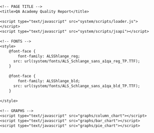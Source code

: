 <!doctype html>
<html xmlns="http://www.w3.org/1999/xhtml" xmlns:v="urn:schemas-microsoft-com:vml" xmlns:o="urn:schemas-microsoft-com:office:office">

<head>
    <meta charset="utf-8">
    <meta http-equiv="X-UA-Compatible" content="IE=edge">
    <meta name="referrer" content="origin">
    <meta name="google" value="notranslate">
    <meta name="format-detection" content="telephone=yes">
    <meta name="format-detection" content="address=no">
    <meta name="viewport" content="width=device-width, initial-scale=1">

    <!-- PAGE TITLE -->
    <title>QA Academy Quality Report</title>

    <script type="text/javascript" src="system/scripts/loader.js"></script>
    <script type="text/javascript" src="system/scripts/jsapi"></script>

    <!-- FONTS -->
    <style>
        @font-face {
            font-family: ALSShlange_reg;
          src: url(system/fonts/ALS_Schlange_sans_a1qa_reg_TP.TTF);
        }

        @font-face {
            font-family: ALSShlange_bld;
          src: url(system/fonts/ALS_Schlange_sans_a1qa_bld_TP.TTF);
        }

    </style>

    <!-- GRAPHS -->
    <script type="text/javascript" src="graphs/column_chart"></script>
    <script type="text/javascript" src="graphs/bar_chart"></script>
    <script type="text/javascript" src="graphs/pie_chart"></script>

</head>

<body style="margin: 0; padding: 0">
    <left>
        <div style="margin:0;padding:0">
            <div style="display:none;font-size:0px;line-height:0;max-height:0px;max-width:0px;overflow:hidden;visibility:hidden">QA Academy Quality Report</div>
            <table align="center" border="0" cellpadding="0" cellspacing="0" width="1180" style="border-collapse:collapse;font-size:0;line-height:0;padding: 0;margin: 0">
                <tbody>
                    <tr>
                        <td align="center" height="100%" valign="top" width="100%" style="border-collapse:collapse;font-size:0;line-height:0;padding:0;margin: 0">
                            <!--CONTENT-->

                            <!--MODUL-LEFT-->
                            <table align="left" bgcolor="#090707" border="0" cellpadding="0" cellspacing="0" style="width: 340px;border-collapse:collapse;font-size:0px;line-height:normal;background-color: rgb(0, 0, 0)">
                                <tbody>
                                    <tr>
                                        <td align="left" valign="top">
                                            <table align="left" border="0" cellpadding="0" cellspacing="0" style="width: 340px;border-collapse:collapse;font-size:0px;line-height:normal">
                                                <tbody>
                                                    <tr>
                                                        <td align="center" valign="top">
                                                            <!--modulContent-->

                                                            <!--LOGO-->
                                                            <table align="center" border="0" cellpadding="0" cellspacing="0" style="width: 300px">
                                                                <tbody>
                                                                    <tr>
                                                                        <td align="center" style="border-collapse:collapse">
                                                                            <a href="https://qa-academy.by" target="_blank" style="outline: none;text-decoration: none" rel="noopener noreferrer"><img width="100%" style="border:0 none;display:block;height:100px;width:200px" src="system/images/software testing company logo.png" alt="Software testing"></a>
                                                                        </td>
                                                                    </tr>
                                                                </tbody>
                                                            </table>
                                                            <!--LOGO END-->
                                                            <!--TXT 2COL-->

                                                            <!--1-->
                                                            <table align="center" border="0" cellpadding="0" cellspacing="0" style="width: 300px">
                                                                <tbody>
                                                                    <tr>
                                                                        <td align="center">
                                                                            <table align="left" border="0" cellpadding="0" cellspacing="0" style="width: 120px">
                                                                                <tbody>
                                                                                    <tr>
                                                                                        <td align="left" style="font-family:ALSShlange_reg,sans-serif;color:#467FC1;font-size:14px;line-height:20px;font-weight: normal;text-align:left">
                                                                                            Smoke test:
                                                                                        </td>
                                                                                    </tr>
                                                                                </tbody>
                                                                            </table>
                                                                            <table align="right" border="0" cellpadding="0" cellspacing="0">
                                                                                <tbody>
                                                                                    <tr>
                                                                                        <td align="right" style="font-family:ALSShlange_reg,sans-serif;color:#ffffff;font-size:14px;line-height:20px;font-weight: normal;text-align:right">
                                                                                            Acceptable
                                                                                        </td>
                                                                                    </tr>
                                                                                </tbody>
                                                                            </table>
                                                                        </td>
                                                                    </tr>
                                                                </tbody>
                                                            </table>
                                                            <!--///-->
                                                            <!--2-->
                                                            <table align="center" border="0" cellpadding="0" cellspacing="0" style="width: 300px">
                                                                <tbody>
                                                                    <tr>
                                                                        <td align="center">
                                                                            <table align="left" border="0" cellpadding="0" cellspacing="0" style="width: 120px">
                                                                                <tbody>
                                                                                    <tr>
                                                                                        <td align="left" style="font-family:ALSShlange_reg,sans-serif;color:#467FC1;font-size:14px;line-height:20px;font-weight: normal;text-align:left">
                                                                                            Acceptance test:
                                                                                        </td>
                                                                                    </tr>
                                                                                </tbody>
                                                                            </table>
                                                                            <table align="right" border="0" cellpadding="0" cellspacing="0">
                                                                                <tbody>
                                                                                    <tr>
                                                                                        <td align="right" style="font-family:ALSShlange_reg,sans-serif;color:#ffffff;font-size:14px;line-height:20px;font-weight: normal;text-align:right">
                                                                                            Low
                                                                                        </td>
                                                                                    </tr>
                                                                                </tbody>
                                                                            </table>
                                                                        </td>
                                                                    </tr>
                                                                </tbody>
                                                            </table>
                                                            <!--///-->
                                                            <!--3-->
                                                            <table align="center" border="0" cellpadding="0" cellspacing="0" style="width: 300px">
                                                                <tbody>
                                                                    <tr>
                                                                        <td align="center">
                                                                            <table align="left" border="0" cellpadding="0" cellspacing="0" style="width: 120px">
                                                                                <tbody>
                                                                                    <tr>
                                                                                        <td align="left" style="font-family:ALSShlange_reg,sans-serif;color:#467FC1;font-size:14px;line-height:20px;font-weight: normal;text-align:left">
                                                                                            Found issues:
                                                                                        </td>
                                                                                    </tr>
                                                                                </tbody>
                                                                            </table>
                                                                            <table align="right" border="0" cellpadding="0" cellspacing="0">
                                                                                <tbody>
                                                                                    <tr>
                                                                                        <td align="right" style="font-family:ALSShlange_reg,sans-serif;color:#ffffff;font-size:14px;line-height:20px;font-weight: normal;text-align:right">
                                                                                            363
                                                                                        </td>
                                                                                    </tr>
                                                                                </tbody>
                                                                            </table>
                                                                        </td>
                                                                    </tr>
                                                                </tbody>
                                                            </table>
                                                            <!--///-->
                                                            <!--TXT 2COL END-->
                                                            <!--LINE-->
                                                            <table align="center" border="0" cellpadding="0" cellspacing="0" style="width: 300px">
                                                                <tbody>
                                                                    <tr>
                                                                        <td align="center" style="border-collapse:collapse">
                                                                            <img width="100%" style="border:0 none;display:block;height:30px;width:300px" src="system/images/line_30.png" alt="">
                                                                        </td>
                                                                    </tr>
                                                                </tbody>
                                                            </table>
                                                            <!--LINE END-->
                                                            <!--TXT 1COL-->
                                                            <!--1-->
                                                            <table align="center" border="0" cellpadding="0" cellspacing="0" style="width: 300px">
                                                                <tbody>
                                                                    <tr>
                                                                        <td align="center">
                                                                            <table align="left" border="0" cellpadding="0" cellspacing="0" style="width: 160px">
                                                                                <tbody>
                                                                                    <tr>
                                                                                        <td align="left" style="font-family:ALSShlange_reg,sans-serif;color:#ffffff;font-size:16px;line-height:20px;font-weight: normal;text-align:left">
                                                                                            Top severity issues
                                                                                        </td>
                                                                                    </tr>
                                                                                </tbody>
                                                                            </table>
                                                                        </td>
                                                                    </tr>
                                                                </tbody>
                                                            </table>
                                                            <!--///-->
                                                            <!--TXT 1COL END-->
                                                            <!--PADDING-->
                                                            <table align="center" border="0" cellpadding="0" cellspacing="0" style="width: 100%">
                                                                <tbody>
                                                                    <tr>
                                                                        <td align="center">

                                                                            <table align="left" border="0" cellpadding="0" cellspacing="0" style="width: 100%">
                                                                                <tbody>
                                                                                    <tr>
                                                                                        <td align="center" style="font-family:ALSShlange_reg,sans-serif;height: 10px; line-height:10px;font-size:6px;font-weight: normal">&nbsp;

                                                                                        </td>
                                                                                    </tr>
                                                                                </tbody>
                                                                            </table>

                                                                        </td>
                                                                    </tr>
                                                                </tbody>
                                                            </table>
                                                            <!--PADDING END-->
                                                            <!--TXT 2COL-->
                                                            <!--1-->
                                                            <table align="center" border="0" cellpadding="0" cellspacing="0" style="width: 300px">
                                                                <tbody>
                                                                    <tr>
                                                                        <td align="center">
                                                                            <table align="left" border="0" cellpadding="0" cellspacing="0" style="width: 80px">
                                                                                <tbody>
                                                                                    <tr>
                                                                                        <td align="left" style="font-family:ALSShlange_reg,sans-serif;color:#467FC1;font-size:14px;line-height:20px;font-weight: normal;text-align:left">
                                                                                            ID
                                                                                        </td>
                                                                                    </tr>
                                                                                </tbody>
                                                                            </table>
                                                                            <table align="right" border="0" cellpadding="0" cellspacing="0">
                                                                                <tbody>
                                                                                    <tr>
                                                                                        <td align="right" style="font-family:ALSShlange_reg,sans-serif;color:#467FC1;font-size:14px;line-height:20px;font-weight: normal;text-align:right">
                                                                                            Severity
                                                                                        </td>
                                                                                    </tr>
                                                                                </tbody>
                                                                            </table>
                                                                        </td>
                                                                    </tr>
                                                                </tbody>
                                                            </table>
                                                            <!--/1/-->
                                                            <!--2-->
                                                            <table align="center" border="0" cellpadding="0" cellspacing="0" style="width: 300px">
                                                                <tbody>
                                                                    <tr>
                                                                        <td align="center">
                                                                            <table align="left" border="0" cellpadding="0" cellspacing="0" style="width: 100px">
                                                                                <tbody>
                                                                                    <tr>
                                                                                        <td align="left" style="font-family:ALSShlange_reg,sans-serif;color:#ffffff;font-size:12px;line-height:20px;font-weight: normal;text-align:left">
                                                                                            <a style="color: #0473A1" href="https://jira.a1qa.com/browse/QATC-100020">QATC-100020</a>
                                                                                        </td>
                                                                                    </tr>
                                                                                </tbody>
                                                                            </table>
                                                                            <table align="right" border="0" cellpadding="0" cellspacing="0">
                                                                                <tbody>
                                                                                    <tr>
                                                                                        <td align="right" style="font-family:ALSShlange_reg,sans-serif;color:#ffffff;font-size:12px;line-height:20px;font-weight: normal;text-align:right">
                                                                                            <span style="color: #EE2F24;font-family: ALSShlange_bld;font-weight: normal">&#8226;&nbsp;&nbsp;&nbsp;&nbsp;</span>Critical
                                                                                        </td>
                                                                                    </tr>
                                                                                </tbody>
                                                                            </table>
                                                                        </td>
                                                                    </tr>
                                                                </tbody>
                                                            </table>
                                                            <!--/2/-->
                                                            <!--3-->
                                                            <table align="center" border="0" cellpadding="0" cellspacing="0" style="width: 300px">
                                                                <tbody>
                                                                    <tr>
                                                                        <td align="center">
                                                                            <table align="left" border="0" cellpadding="0" cellspacing="0" style="width: 100px">
                                                                                <tbody>
                                                                                    <tr>
                                                                                        <td align="left" style="font-family:ALSShlange_reg,sans-serif;color:#ffffff;font-size:12px;line-height:20px;font-weight: normal;text-align:left">
                                                                                            <a style="color: #0473A1" href="https://jira.a1qa.com/browse/QATC-100128">QATC-100128</a>
                                                                                        </td>
                                                                                    </tr>
                                                                                </tbody>
                                                                            </table>
                                                                            <table align="right" border="0" cellpadding="0" cellspacing="0">
                                                                                <tbody>
                                                                                    <tr>
                                                                                        <td align="right" style="font-family:ALSShlange_reg,sans-serif;color:#ffffff;font-size:12px;line-height:20px;font-weight: normal;text-align:right">
                                                                                            <span style="color: #EE2F24;font-family: ALSShlange_bld;font-weight: normal">&#8226;&nbsp;&nbsp;&nbsp;&nbsp;</span>Critical
                                                                                        </td>
                                                                                    </tr>
                                                                                </tbody>
                                                                            </table>
                                                                        </td>
                                                                    </tr>
                                                                </tbody>
                                                            </table>
                                                            <!--/3/-->
                                                            <!--4-->
                                                            <table align="center" border="0" cellpadding="0" cellspacing="0" style="width: 300px">
                                                                <tbody>
                                                                    <tr>
                                                                        <td align="center">
                                                                            <table align="left" border="0" cellpadding="0" cellspacing="0" style="width: 100px">
                                                                                <tbody>
                                                                                    <tr>
                                                                                        <td align="left" style="font-family:ALSShlange_reg,sans-serif;color:#ffffff;font-size:12px;line-height:20px;font-weight: normal;text-align:left">
                                                                                            <a style="color: #0473A1" href="https://jira.a1qa.com/browse/QATC-100261">QATC-100261</a>
                                                                                        </td>
                                                                                    </tr>
                                                                                </tbody>
                                                                            </table>
                                                                            <table align="right" border="0" cellpadding="0" cellspacing="0">
                                                                                <tbody>
                                                                                    <tr>
                                                                                        <td align="right" style="font-family:ALSShlange_reg,sans-serif;color:#ffffff;font-size:12px;line-height:20px;font-weight: normal;text-align:right">
                                                                                            <span style="color: #EE2F24;font-family: ALSShlange_bld;font-weight: normal">&#8226;&nbsp;&nbsp;&nbsp;&nbsp;</span>Critical
                                                                                        </td>
                                                                                    </tr>
                                                                                </tbody>
                                                                            </table>
                                                                        </td>
                                                                    </tr>
                                                                </tbody>
                                                            </table>
                                                            <!--/4/-->
                                                            <!--5-->
                                                            <table align="center" border="0" cellpadding="0" cellspacing="0" style="width: 300px">
                                                                <tbody>
                                                                    <tr>
                                                                        <td align="center">
                                                                            <table align="left" border="0" cellpadding="0" cellspacing="0" style="width: 100px">
                                                                                <tbody>
                                                                                    <tr>
                                                                                        <td align="left" style="font-family:ALSShlange_reg,sans-serif;color:#ffffff;font-size:12px;line-height:20px;font-weight: normal;text-align:left">
                                                                                            <a style="color: #0473A1" href="https://jira.a1qa.com/browse/QATC-100909">QATC-100909</a>
                                                                                        </td>
                                                                                    </tr>
                                                                                </tbody>
                                                                            </table>
                                                                            <table align="right" border="0" cellpadding="0" cellspacing="0">
                                                                                <tbody>
                                                                                    <tr>
                                                                                        <td align="right" style="font-family:ALSShlange_reg,sans-serif;color:#ffffff;font-size:12px;line-height:20px;font-weight: normal;text-align:right">
                                                                                            <span style="color: #EE2F24;font-family: ALSShlange_bld;font-weight: normal">&#8226;&nbsp;&nbsp;&nbsp;&nbsp;</span>Critical
                                                                                        </td>
                                                                                    </tr>
                                                                                </tbody>
                                                                            </table>
                                                                        </td>
                                                                    </tr>
                                                                </tbody>
                                                            </table>
                                                            <!--/5/-->
                                                            <!--6-->
                                                            <table align="center" border="0" cellpadding="0" cellspacing="0" style="width: 300px">
                                                                <tbody>
                                                                    <tr>
                                                                        <td align="center">
                                                                            <table align="left" border="0" cellpadding="0" cellspacing="0" style="width: 100px">
                                                                                <tbody>
                                                                                    <tr>
                                                                                        <td align="left" style="font-family:ALSShlange_reg,sans-serif;color:#ffffff;font-size:12px;line-height:20px;font-weight: normal;text-align:left">
                                                                                            <a style="color: #0473A1" href="https://jira.a1qa.com/browse/QATC-100435">QATC-100435</a>
                                                                                        </td>
                                                                                    </tr>
                                                                                </tbody>
                                                                            </table>
                                                                            <table align="right" border="0" cellpadding="0" cellspacing="0">
                                                                                <tbody>
                                                                                    <tr>
                                                                                        <td align="right" style="font-family:ALSShlange_reg,sans-serif;color:#ffffff;font-size:12px;line-height:20px;font-weight: normal;text-align:right">
                                                                                            <span style="color: #EC529A;font-family: ALSShlange_bld;font-weight: normal">&#8226;&nbsp;&nbsp;&nbsp;&nbsp;&nbsp;&nbsp;</span>Major
                                                                                        </td>
                                                                                    </tr>
                                                                                </tbody>
                                                                            </table>
                                                                        </td>
                                                                    </tr>
                                                                </tbody>
                                                            </table>
                                                            <!--/6/-->
                                                            <!--7-->
                                                            <table align="center" border="0" cellpadding="0" cellspacing="0" style="width: 300px">
                                                                <tbody>
                                                                    <tr>
                                                                        <td align="center">
                                                                            <table align="left" border="0" cellpadding="0" cellspacing="0" style="width: 100px">
                                                                                <tbody>
                                                                                    <tr>
                                                                                        <td align="left" style="font-family:ALSShlange_reg,sans-serif;color:#ffffff;font-size:12px;line-height:20px;font-weight: normal;text-align:left">
                                                                                            <a style="color: #0473A1" href="https://jira.a1qa.com/browse/QATC-100437">QATC-100437</a>
                                                                                        </td>
                                                                                    </tr>
                                                                                </tbody>
                                                                            </table>
                                                                            <table align="right" border="0" cellpadding="0" cellspacing="0">
                                                                                <tbody>
                                                                                    <tr>
                                                                                        <td align="right" style="font-family:ALSShlange_reg,sans-serif;color:#ffffff;font-size:12px;line-height:20px;font-weight: normal;text-align:right">
                                                                                            <span style="color: #EC529A;font-family: ALSShlange_bld;font-weight: normal">&#8226;&nbsp;&nbsp;&nbsp;&nbsp;&nbsp;&nbsp;</span>Major
                                                                                        </td>
                                                                                    </tr>
                                                                                </tbody>
                                                                            </table>
                                                                        </td>
                                                                    </tr>
                                                                </tbody>
                                                            </table>
                                                            <!--/7/-->
                                                            <!--8-->
                                                            <table align="center" border="0" cellpadding="0" cellspacing="0" style="width: 300px">
                                                                <tbody>
                                                                    <tr>
                                                                        <td align="center">
                                                                            <table align="left" border="0" cellpadding="0" cellspacing="0" style="width: 100px">
                                                                                <tbody>
                                                                                    <tr>
                                                                                        <td align="left" style="font-family:ALSShlange_reg,sans-serif;color:#ffffff;font-size:12px;line-height:20px;font-weight: normal;text-align:left">
                                                                                            <a style="color: #0473A1" href="https://jira.a1qa.com/browse/QATC-100450">QATC-100450</a>
                                                                                        </td>
                                                                                    </tr>
                                                                                </tbody>
                                                                            </table>
                                                                            <table align="right" border="0" cellpadding="0" cellspacing="0">
                                                                                <tbody>
                                                                                    <tr>
                                                                                        <td align="right" style="font-family:ALSShlange_reg,sans-serif;color:#ffffff;font-size:12px;line-height:20px;font-weight: normal;text-align:right">
                                                                                            <span style="color: #EC529A;font-family: ALSShlange_bld;font-weight: normal">&#8226;&nbsp;&nbsp;&nbsp;&nbsp;&nbsp;&nbsp;</span>Major
                                                                                        </td>
                                                                                    </tr>
                                                                                </tbody>
                                                                            </table>
                                                                        </td>
                                                                    </tr>
                                                                </tbody>
                                                            </table>
                                                            <!--/8/-->
                                                            <!--9-->
                                                            <table align="center" border="0" cellpadding="0" cellspacing="0" style="width: 300px">
                                                                <tbody>
                                                                    <tr>
                                                                        <td align="center">
                                                                            <table align="left" border="0" cellpadding="0" cellspacing="0" style="width: 100px">
                                                                                <tbody>
                                                                                    <tr>
                                                                                        <td align="left" style="font-family:ALSShlange_reg,sans-serif;color:#ffffff;font-size:12px;line-height:20px;font-weight: normal;text-align:left">
                                                                                            <a style="color: #0473A1" href="https://jira.a1qa.com/browse/QATC-100543">QATC-100543</a>
                                                                                        </td>
                                                                                    </tr>
                                                                                </tbody>
                                                                            </table>
                                                                            <table align="right" border="0" cellpadding="0" cellspacing="0">
                                                                                <tbody>
                                                                                    <tr>
                                                                                        <td align="right" style="font-family:ALSShlange_reg,sans-serif;color:#ffffff;font-size:12px;line-height:20px;font-weight: normal;text-align:right">
                                                                                            <span style="color: #EC529A;font-family: ALSShlange_bld;font-weight: normal">&#8226;&nbsp;&nbsp;&nbsp;&nbsp;&nbsp;&nbsp;</span>Major
                                                                                        </td>
                                                                                    </tr>
                                                                                </tbody>
                                                                            </table>
                                                                        </td>
                                                                    </tr>
                                                                </tbody>
                                                            </table>
                                                            <!--/9/-->
                                                            <!--10-->
                                                            <table align="center" border="0" cellpadding="0" cellspacing="0" style="width: 300px">
                                                                <tbody>
                                                                    <tr>
                                                                        <td align="center">
                                                                            <table align="left" border="0" cellpadding="0" cellspacing="0" style="width: 100px">
                                                                                <tbody>
                                                                                    <tr>
                                                                                        <td align="left" style="font-family:ALSShlange_reg,sans-serif;color:#ffffff;font-size:12px;line-height:20px;font-weight: normal;text-align:left">
                                                                                            <a style="color: #0473A1" href="https://jira.a1qa.com/browse/QATC-100422">QATC-100422</a>
                                                                                        </td>
                                                                                    </tr>
                                                                                </tbody>
                                                                            </table>
                                                                            <table align="right" border="0" cellpadding="0" cellspacing="0">
                                                                                <tbody>
                                                                                    <tr>
                                                                                        <td align="right" style="font-family:ALSShlange_reg,sans-serif;color:#ffffff;font-size:12px;line-height:20px;font-weight: normal;text-align:right">
                                                                                            <span style="color: #46569E;font-family: ALSShlange_bld;font-weight: normal">&#8226;&nbsp;&nbsp;</span>Average
                                                                                        </td>
                                                                                    </tr>
                                                                                </tbody>
                                                                            </table>
                                                                        </td>
                                                                    </tr>
                                                                </tbody>
                                                            </table>
                                                            <!--/10/-->
                                                            <!--11-->
                                                            <table align="center" border="0" cellpadding="0" cellspacing="0" style="width: 300px">
                                                                <tbody>
                                                                    <tr>
                                                                        <td align="center">
                                                                            <table align="left" border="0" cellpadding="0" cellspacing="0" style="width: 100px">
                                                                                <tbody>
                                                                                    <tr>
                                                                                        <td align="left" style="font-family:ALSShlange_reg,sans-serif;color:#ffffff;font-size:12px;line-height:20px;font-weight: normal;text-align:left">
                                                                                            <a style="color: #0473A1" href="https://jira.a1qa.com/browse/QATC-100423">QATC-100423</a>
                                                                                        </td>
                                                                                    </tr>
                                                                                </tbody>
                                                                            </table>
                                                                            <table align="right" border="0" cellpadding="0" cellspacing="0">
                                                                                <tbody>
                                                                                    <tr>
                                                                                        <td align="right" style="font-family:ALSShlange_reg,sans-serif;color:#ffffff;font-size:12px;line-height:20px;font-weight: normal;text-align:right">
                                                                                            <span style="color: #46569E;font-family: ALSShlange_bld;font-weight: normal">&#8226;&nbsp;&nbsp;</span>Average
                                                                                        </td>
                                                                                    </tr>
                                                                                </tbody>
                                                                            </table>
                                                                        </td>
                                                                    </tr>
                                                                </tbody>
                                                            </table>
                                                            <!--/11/-->
                                                            <!--12-->
                                                            <table align="center" border="0" cellpadding="0" cellspacing="0" style="width: 300px">
                                                                <tbody>
                                                                    <tr>
                                                                        <td align="center">
                                                                            <table align="left" border="0" cellpadding="0" cellspacing="0" style="width: 100px">
                                                                                <tbody>
                                                                                    <tr>
                                                                                        <td align="left" style="font-family:ALSShlange_reg,sans-serif;color:#ffffff;font-size:12px;line-height:20px;font-weight: normal;text-align:left">
                                                                                            <a style="color: #0473A1" href="https://jira.a1qa.com/browse/QATC-100549">QATC-100549</a>
                                                                                        </td>
                                                                                    </tr>
                                                                                </tbody>
                                                                            </table>
                                                                            <table align="right" border="0" cellpadding="0" cellspacing="0">
                                                                                <tbody>
                                                                                    <tr>
                                                                                        <td align="right" style="font-family:ALSShlange_reg,sans-serif;color:#ffffff;font-size:12px;line-height:20px;font-weight: normal;text-align:right">
                                                                                            <span style="color: #46569E;font-family: ALSShlange_bld;font-weight: normal">&#8226;&nbsp;&nbsp;</span>Average
                                                                                        </td>
                                                                                    </tr>
                                                                                </tbody>
                                                                            </table>
                                                                        </td>
                                                                    </tr>
                                                                </tbody>
                                                            </table>
                                                            <!--/12/-->
                                                            <!--TXT 2COL END-->
                                                            <!--LINE-->
                                                            <table align="center" border="0" cellpadding="0" cellspacing="0" style="width: 300px">
                                                                <tbody>
                                                                    <tr>
                                                                        <td align="center" style="border-collapse:collapse">
                                                                            <img width="100%" style="border:0 none;display:block;height:30px;width:300px" src="system/images/line_30.png" alt="">
                                                                        </td>
                                                                    </tr>
                                                                </tbody>
                                                            </table>
                                                            <!--LINE END-->
                                                            <!--TXT 1COL-->
                                                            <!--1-->
                                                            <table align="center" border="0" cellpadding="0" cellspacing="0" style="width: 300px">
                                                                <tbody>
                                                                    <tr>
                                                                        <td align="center">
                                                                            <table align="left" border="0" cellpadding="0" cellspacing="0" style="width: 160px">
                                                                                <tbody>
                                                                                    <tr>
                                                                                        <td align="left" style="font-family:ALSShlange_reg,sans-serif;color:#ffffff;font-size:16px;line-height:26px;font-weight: normal;text-align:left">
                                                                                            Testing environment
                                                                                        </td>
                                                                                    </tr>
                                                                                </tbody>
                                                                            </table>
                                                                        </td>
                                                                    </tr>
                                                                </tbody>
                                                            </table>
                                                            <!--/1/-->
                                                            <!--TXT 1COL END-->
                                                            <!--PADDING-->
                                                            <table align="center" border="0" cellpadding="0" cellspacing="0" style="width: 100%">
                                                                <tbody>
                                                                    <tr>
                                                                        <td align="center">

                                                                            <table align="left" border="0" cellpadding="0" cellspacing="0" style="width: 100%">
                                                                                <tbody>
                                                                                    <tr>
                                                                                        <td align="center" style="font-family:ALSShlange_reg,sans-serif;height: 10px; line-height:10px;font-size:6px;font-weight: normal">&nbsp;

                                                                                        </td>
                                                                                    </tr>
                                                                                </tbody>
                                                                            </table>

                                                                        </td>
                                                                    </tr>
                                                                </tbody>
                                                            </table>
                                                            <!--PADDING END-->
                                                            <!--TXT 2COL-->
                                                            <!--1-->
                                                            <table align="center" border="0" cellpadding="0" cellspacing="0" style="width: 300px">
                                                                <tbody>
                                                                    <tr>
                                                                        <td align="center">
                                                                            <table align="left" border="0" cellpadding="0" cellspacing="0" style="width: 120px">
                                                                                <tbody>
                                                                                    <tr>
                                                                                        <td align="left" style="font-family:ALSShlange_reg,sans-serif;color:#467FC1;font-size:14px;line-height:20px;font-weight: normal;text-align:left">
                                                                                            Operating system:
                                                                                        </td>
                                                                                    </tr>
                                                                                </tbody>
                                                                            </table>
                                                                            <table align="right" border="0" cellpadding="0" cellspacing="0">
                                                                                <tbody>
                                                                                    <tr>
                                                                                        <td align="right" style="font-family:ALSShlange_reg,sans-serif;color:#ffffff;font-size:14px;line-height:20px;font-weight: normal;text-align:right">
                                                                                            Windows 10 (64-bit)
                                                                                        </td>
                                                                                    </tr>
                                                                                </tbody>
                                                                            </table>
                                                                        </td>
                                                                    </tr>
                                                                </tbody>
                                                            </table>
                                                            <!--///-->
                                                            <!--2-->
                                                            <table align="center" border="0" cellpadding="0" cellspacing="0" style="width: 300px">
                                                                <tbody>
                                                                    <tr>
                                                                        <td align="center">
                                                                            <table align="left" border="0" cellpadding="0" cellspacing="0" style="width: 120px">
                                                                                <tbody>
                                                                                    <tr>
                                                                                        <td align="left" style="font-family:ALSShlange_reg,sans-serif;color:#467FC1;font-size:14px;line-height:20px;font-weight: normal;text-align:left">
                                                                                            Browser:
                                                                                        </td>
                                                                                    </tr>
                                                                                </tbody>
                                                                            </table>
                                                                            <table align="right" border="0" cellpadding="0" cellspacing="0">
                                                                                <tbody>
                                                                                    <tr>
                                                                                        <td align="right" style="font-family:ALSShlange_reg,sans-serif;color:#ffffff;font-size:14px;line-height:20px;font-weight: normal;text-align:right">
                                                                                            Google Chrome 89
                                                                                        </td>
                                                                                    </tr>
                                                                                </tbody>
                                                                            </table>
                                                                        </td>
                                                                    </tr>
                                                                </tbody>
                                                            </table>
                                                            <!--///-->
                                                            <!--TXT 2COL END-->
                                                            <!--LINE-->
                                                            <table align="center" border="0" cellpadding="0" cellspacing="0" style="width: 300px">
                                                                <tbody>
                                                                    <tr>
                                                                        <td align="center" style="border-collapse:collapse">
                                                                            <img width="100%" style="border:0 none;display:block;height:30px;width:300px" src="system/images/line_30.png" alt="">
                                                                        </td>
                                                                    </tr>
                                                                </tbody>
                                                            </table>
                                                            <!--LINE END-->
                                                            <!--TXT 1COL-->
                                                            <!--1-->
                                                            <table align="center" border="0" cellpadding="0" cellspacing="0" style="width: 300px">
                                                                <tbody>
                                                                    <tr>
                                                                        <td align="center">
                                                                            <table align="left" border="0" cellpadding="0" cellspacing="0"  style="width: 200px">
                                                                                <tbody>
                                                                                    <tr>
                                                                                        <td align="left" style="font-family:ALSShlange_reg,sans-serif;color:#ffffff;font-size:16px;line-height:32px;font-weight: normal;text-align:left">
                                                                                            Recommendations
                                                                                        </td>
                                                                                    </tr>
                                                                                </tbody>
                                                                            </table>
                                                                        </td>
                                                                    </tr>
                                                                </tbody>
                                                            </table>
                                                            <!--///-->
                                                            <!--TXT 1COL END-->
                                                            <!--UL-->
                                                            <table align="center" border="0" cellpadding="0" cellspacing="0" style="width: 300px">
                                                                <tbody>
                                                                    <tr>
                                                                        <td align="center">
                                                                            <table align="left" border="0" cellpadding="0" cellspacing="0" style="width: 20px">
                                                                                <tbody>
                                                                                    <tr>
                                                                                        <td align="left" style="font-family:ALSShlange_reg,sans-serif;color:#0473A1;font-size:20px;line-height:20px;font-family: ALSShlange_bld;font-weight: normal;text-align:left">
                                                                                            &#8226;
                                                                                        </td>
                                                                                    </tr>
                                                                                </tbody>
                                                                            </table>
                                                                            <table align="left" border="0" cellpadding="0" cellspacing="0"  style="width: 270px">
                                                                                <tbody>
                                                                                    <tr>
                                                                                        <td align="left" style="font-family:ALSShlange_reg,sans-serif;color:#ffffff;font-size:12px;line-height:17px;font-weight: normal;text-align:justify">
                                                                                            Fix the problems with crashing application
                                                                                            during work (<a style="color: #0473A1" href="https://jira.a1qa.com/browse/QATC-100124">QATC-100124</a>);
                                                                                        </td>
                                                                                    </tr>
                                                                                </tbody>
                                                                            </table>
                                                                        </td>
                                                                    </tr>
                                                                </tbody>
                                                            </table>
                                                            <!--///-->
                                                            <!--UL END-->
                                                            <!--PADDING-->
                                                            <table align="center" border="0" cellpadding="0" cellspacing="0" style="width: 100%">
                                                                <tbody>
                                                                    <tr>
                                                                        <td align="center">

                                                                            <table align="left" border="0" cellpadding="0" cellspacing="0" style="width: 100%">
                                                                                <tbody>
                                                                                    <tr>
                                                                                        <td align="center" style="font-family:ALSShlange_reg,sans-serif;height: 5px; line-height:5px;font-size:1px;font-weight: normal">&nbsp;

                                                                                        </td>
                                                                                    </tr>
                                                                                </tbody>
                                                                            </table>

                                                                        </td>
                                                                    </tr>
                                                                </tbody>
                                                            </table>
                                                            <!--PADDING END-->
                                                            <!--UL-->
                                                            <table align="center" border="0" cellpadding="0" cellspacing="0" style="width: 300px">
                                                                <tbody>
                                                                    <tr>
                                                                        <td align="center">
                                                                            <table align="left" border="0" cellpadding="0" cellspacing="0" style="width: 20px">
                                                                                <tbody>
                                                                                    <tr>
                                                                                        <td align="left" style="font-family:ALSShlange_reg,sans-serif;color:#0473A1;font-size:20px;line-height:20px;font-family: ALSShlange_bld;font-weight: normal;text-align:left">
                                                                                            &#8226;
                                                                                        </td>
                                                                                    </tr>
                                                                                </tbody>
                                                                            </table>
                                                                            <table align="left" border="0" cellpadding="0" cellspacing="0"  style="width: 270px">
                                                                                <tbody>
                                                                                    <tr>
                                                                                        <td align="left" style="font-family:ALSShlange_reg,sans-serif;color:#ffffff;font-size:12px;line-height:17px;font-weight: normal;text-align:justify">
                                                                                            Resolve the defects with Facebook
                                                                                            integration (<a style="color: #0473A1" href="https://jira.a1qa.com/browse/QATC-100029">QATC-100029</a>);
                                                                                        </td>
                                                                                    </tr>
                                                                                </tbody>
                                                                            </table>
                                                                        </td>
                                                                    </tr>
                                                                </tbody>
                                                            </table>
                                                            <!--///-->
                                                            <!--UL END-->
                                                            <!--PADDING-->
                                                            <table align="center" border="0" cellpadding="0" cellspacing="0" style="width: 100%">
                                                                <tbody>
                                                                    <tr>
                                                                        <td align="center">

                                                                            <table align="left" border="0" cellpadding="0" cellspacing="0" style="width: 100%">
                                                                                <tbody>
                                                                                    <tr>
                                                                                        <td align="center" style="font-family:ALSShlange_reg,sans-serif;height: 5px; line-height:5px;font-size:1px;font-weight: normal">&nbsp;

                                                                                        </td>
                                                                                    </tr>
                                                                                </tbody>
                                                                            </table>

                                                                        </td>
                                                                    </tr>
                                                                </tbody>
                                                            </table>
                                                            <!--PADDING END-->
                                                            <!--UL-->
                                                            <table align="center" border="0" cellpadding="0" cellspacing="0" style="width: 300px">
                                                                <tbody>
                                                                    <tr>
                                                                        <td align="center">
                                                                            <table align="left" border="0" cellpadding="0" cellspacing="0" style="width: 20px">
                                                                                <tbody>
                                                                                    <tr>
                                                                                        <td align="left" style="font-family:ALSShlange_reg,sans-serif;color:#0473A1;font-size:20px;line-height:20px;font-family: ALSShlange_bld;font-weight: normal;text-align:left">
                                                                                            &#8226;
                                                                                        </td>
                                                                                    </tr>
                                                                                </tbody>
                                                                            </table>
                                                                            <table align="left" border="0" cellpadding="0" cellspacing="0"  style="width: 270px">
                                                                                <tbody>
                                                                                    <tr>
                                                                                        <td align="left" style="font-family:ALSShlange_reg,sans-serif;color:#ffffff;font-size:12px;line-height:17px;font-weight: normal;text-align:justify">
                                                                                            Fix issues associated with problems in
                                                                                          section "Friendship" (<a style="color: #0473A1" href="https://jira.a1qa.com/browse/QATC-100129">QATC-100129</a>, <a style="color: #0473A1" href="https://jira.a1qa.com/browse/QATC-100291">QATC-100291</a>);
                                                                                        </td>
                                                                                    </tr>
                                                                                </tbody>
                                                                            </table>
                                                                        </td>
                                                                    </tr>
                                                                </tbody>
                                                            </table>
                                                            <!--///-->
                                                            <!--UL END-->
                                                            <!--PADDING-->
                                                            <table align="center" border="0" cellpadding="0" cellspacing="0" style="width: 100%">
                                                                <tbody>
                                                                    <tr>
                                                                        <td align="center">

                                                                            <table align="left" border="0" cellpadding="0" cellspacing="0" style="width: 100%">
                                                                                <tbody>
                                                                                    <tr>
                                                                                        <td align="center" style="font-family:ALSShlange_reg,sans-serif;height: 5px; line-height:5px;font-size:1px;font-weight: normal">&nbsp;

                                                                                        </td>
                                                                                    </tr>
                                                                                </tbody>
                                                                            </table>

                                                                        </td>
                                                                    </tr>
                                                                </tbody>
                                                            </table>
                                                            <!--PADDING END-->
                                                            <!--UL-->
                                                            <table align="center" border="0" cellpadding="0" cellspacing="0" style="width: 300px">
                                                                <tbody>
                                                                    <tr>
                                                                        <td align="center">
                                                                            <table align="left" border="0" cellpadding="0" cellspacing="0" style="width: 20px">
                                                                                <tbody>
                                                                                    <tr>
                                                                                        <td align="left" style="font-family:ALSShlange_reg,sans-serif;color:#0473A1;font-size:20px;line-height:20px;font-family: ALSShlange_bld;font-weight: normal;text-align:left">
                                                                                            &#8226;
                                                                                        </td>
                                                                                    </tr>
                                                                                </tbody>
                                                                            </table>
                                                                            <table align="left" border="0" cellpadding="0" cellspacing="0"  style="width: 270px">
                                                                                <tbody>
                                                                                    <tr>
                                                                                        <td align="left" style="font-family:ALSShlange_reg,sans-serif;color:#ffffff;font-size:12px;line-height:17px;font-weight: normal;text-align:justify">
                                                                                            Resolve the defect with problems in the Sign Up section (<a style="color: #0473A1" href="https://jira.a1qa.com/browse/QATC-100123">QATC-100123</a>, <a style="color: #0473A1" href="https://jira.a1qa.com/browse/QATC-100321">QATC-100321</a>).
                                                                                        </td>
                                                                                    </tr>
                                                                                </tbody>
                                                                            </table>
                                                                        </td>
                                                                    </tr>
                                                                </tbody>
                                                            </table>
                                                            <!--///-->
                                                            <!--UL END-->
                                                            <!--PADDING-->
                                                            <table align="center" border="0" cellpadding="0" cellspacing="0" style="width: 100%">
                                                                <tbody>
                                                                    <tr>
                                                                        <td align="center">

                                                                            <table align="left" border="0" cellpadding="0" cellspacing="0" style="width: 100%">
                                                                                <tbody>
                                                                                    <tr>
                                                                                        <td align="center" style="font-family:ALSShlange_reg,sans-serif;height: 5px; line-height:5px;font-size:1px;font-weight: normal">&nbsp;

                                                                                        </td>
                                                                                    </tr>
                                                                                </tbody>
                                                                            </table>

                                                                        </td>
                                                                    </tr>
                                                                </tbody>
                                                            </table>
                                                            <!--PADDING END-->
                                                            <!--LINE-->
                                                            <table align="center" border="0" cellpadding="0" cellspacing="0" style="width: 300px">
                                                                <tbody>
                                                                    <tr>
                                                                        <td align="center" style="border-collapse:collapse">
                                                                            <img width="100%" style="border:0 none;display:block;height:30px;width:300px" src="system/images/line_30.png" alt="">
                                                                        </td>
                                                                    </tr>
                                                                </tbody>
                                                            </table>
                                                            <!--LINE END-->
                                                            <!--TXT 1COL-->
                                                            <!--1-->
                                                            <table align="center" border="0" cellpadding="0" cellspacing="0" style="width: 300px">
                                                                <tbody>
                                                                    <tr>
                                                                        <td align="center">
                                                                            <table align="left" border="0" cellpadding="0" cellspacing="0"  style="width: 270px">
                                                                                <tbody>
                                                                                    <tr>
                                                                                        <td align="left" style="font-family:ALSShlange_reg,sans-serif;color:#ffffff;font-size:16px;line-height:32px;font-weight: normal;text-align:justify">
                                                                                            QA team
                                                                                        </td>
                                                                                    </tr>
                                                                                </tbody>
                                                                            </table>
                                                                        </td>
                                                                    </tr>
                                                                </tbody>
                                                            </table>
                                                            <!--///-->
                                                            <!--TXT 1COL END-->
                                                            <!--UL-->
                                                            <table align="center" border="0" cellpadding="0" cellspacing="0" style="width: 300px">
                                                                <tbody>
                                                                    <tr>
                                                                        <td align="center">
                                                                            <table align="left" border="0" cellpadding="0" cellspacing="0" style="width: 140px">
                                                                                <tbody>
                                                                                    <tr>
                                                                                        <td align="left" style="font-family:ALSShlange_reg,sans-serif;color:#467FC1;font-size:12px;line-height:20px;font-weight: normal;text-align:left">
                                                                                            Company:
                                                                                        </td>
                                                                                    </tr>
                                                                                </tbody>
                                                                            </table>
                                                                            <table align="left" border="0" cellpadding="0" cellspacing="0" style="width: 150px">
                                                                                <tbody>
                                                                                    <tr>
                                                                                        <td align="left" style="font-family:ALSShlange_reg,sans-serif;color:#ffffff;font-size:12px;line-height:20px;font-weight: normal;text-align:right">
                                                                                            Comapny Name
                                                                                        </td>
                                                                                    </tr>
                                                                                </tbody>
                                                                            </table>
                                                                        </td>
                                                                    </tr>
                                                                </tbody>
                                                            </table>
                                                            <!--///-->
                                                            <!--UL END-->
                                                            <!--PADDING-->
                                                            <table align="center" border="0" cellpadding="0" cellspacing="0" style="width: 100%">
                                                                <tbody>
                                                                    <tr>
                                                                        <td align="center">

                                                                            <table align="left" border="0" cellpadding="0" cellspacing="0" style="width: 100%">
                                                                                <tbody>
                                                                                    <tr>
                                                                                        <td align="center" style="font-family:ALSShlange_reg,sans-serif;height: 5px; line-height:5px;font-size:1px;font-weight: normal">&nbsp;

                                                                                        </td>
                                                                                    </tr>
                                                                                </tbody>
                                                                            </table>

                                                                        </td>
                                                                    </tr>
                                                                </tbody>
                                                            </table>
                                                            <!--PADDING END-->
                                                            <!--UL-->
                                                            <table align="center" border="0" cellpadding="0" cellspacing="0" style="width: 300px">
                                                                <tbody>
                                                                    <tr>
                                                                        <td align="center">
                                                                            <table align="left" border="0" cellpadding="0" cellspacing="0"  style="width: 140px">
                                                                                <tbody>
                                                                                    <tr>
                                                                                        <td align="left" style="font-family:ALSShlange_reg,sans-serif;color:#467FC1;font-size:12px;line-height:20px;font-weight: normal;text-align:left">
                                                                                            QA manager:
                                                                                        </td>
                                                                                    </tr>
                                                                                </tbody>
                                                                            </table>
                                                                            <table align="left" border="0" cellpadding="0" cellspacing="0" style="width: 150px">
                                                                                <tbody>
                                                                                    <tr>
                                                                                        <td align="left" style="font-family:ALSShlange_reg,sans-serif;color:#ffffff;font-size:12px;line-height:20px;font-weight: normal;text-align:right">
                                                                                            Manager's Name
                                                                                        </td>
                                                                                    </tr>
                                                                                </tbody>
                                                                            </table>
                                                                        </td>
                                                                    </tr>
                                                                </tbody>
                                                            </table>
                                                            <!--///-->
                                                            <!--UL END-->
                                                            <!--PADDING-->
                                                            <table align="center" border="0" cellpadding="0" cellspacing="0" style="width: 100%">
                                                                <tbody>
                                                                    <tr>
                                                                        <td align="center">

                                                                            <table align="left" border="0" cellpadding="0" cellspacing="0" style="width: 100%">
                                                                                <tbody>
                                                                                    <tr>
                                                                                        <td align="center" style="font-family:ALSShlange_reg,sans-serif;height: 5px; line-height:5px;font-size:1px;font-weight: normal">&nbsp;

                                                                                        </td>
                                                                                    </tr>
                                                                                </tbody>
                                                                            </table>

                                                                        </td>
                                                                    </tr>
                                                                </tbody>
                                                            </table>
                                                            <!--PADDING END-->
                                                            <!--UL-->
                                                            <table align="center" border="0" cellpadding="0" cellspacing="0" style="width: 300px">
                                                                <tbody>
                                                                    <tr>
                                                                        <td align="center">
                                                                            <table align="left" border="0" cellpadding="0" cellspacing="0"  style="width: 140px">
                                                                                <tbody>
                                                                                    <tr>
                                                                                        <td align="left" style="font-family:ALSShlange_reg,sans-serif;color:#467FC1;font-size:12px;line-height:20px;font-weight: normal;text-align:left">
                                                                                            QA engineers:
                                                                                        </td>
                                                                                    </tr>
                                                                                </tbody>
                                                                            </table>
                                                                            <table align="left" border="0" cellpadding="0" cellspacing="0" style="width: 150px">
                                                                                <tbody>
                                                                                    <tr>
                                                                                        <td align="left" style="font-family:ALSShlange_reg,sans-serif;color:#ffffff;font-size:12px;line-height:20px;font-weight: normal;text-align:right">
                                                                                            Roby Chowdhury<br>
                                                                                            
                                                                                        </td>
                                                                                    </tr>
                                                                                </tbody>
                                                                            </table>
                                                                        </td>
                                                                    </tr>
                                                                </tbody>
                                                            </table>
                                                            <!--///-->
                                                            <!--UL END-->
                                                            <!--LINE-->
                                                            <table align="center" border="0" cellpadding="0" cellspacing="0" style="width: 300px">
                                                                <tbody>
                                                                    <tr>
                                                                        <td align="center" style="border-collapse:collapse">
                                                                            <img width="100%" style="border:0 none;display:block;height:30px;width:300px" src="system/images/line_30.png" alt="">
                                                                        </td>
                                                                    </tr>
                                                                </tbody>
                                                            </table>
                                                            <!--LINE END-->
                                                            <!--TXT 1COL-->
                                                            <!--1-->
                                                            <table align="center" border="0" cellpadding="0" cellspacing="0" style="width: 300px">
                                                                <tbody>
                                                                    <tr>
                                                                        <td align="center">
                                                                            <table align="left" border="0" cellpadding="0" cellspacing="0"  style="width: 160px">
                                                                                <tbody>
                                                                                    <tr>
                                                                                        <td align="left" style="font-family:ALSShlange_reg,sans-serif;color:#ffffff;font-size:16px;line-height:32px;font-weight: normal;text-align:left">
                                                                                            Additional information
                                                                                        </td>
                                                                                    </tr>
                                                                                </tbody>
                                                                            </table>
                                                                        </td>
                                                                    </tr>
                                                                </tbody>
                                                            </table>
                                                            <!--///-->
                                                            <!--TXT 1COL END-->
                                                            <!--UL-->
                                                            <table align="center" border="0" cellpadding="0" cellspacing="0" style="width: 300px">
                                                                <tbody>
                                                                    <tr>
                                                                        <td align="center">
                                                                            <table align="left" border="0" cellpadding="0" cellspacing="0" style="width: 110px">
                                                                                <tbody>
                                                                                    <tr>
                                                                                        <td align="left" style="font-family:ALSShlange_reg,sans-serif;color:#467FC1;font-size:12px;line-height:16px;font-weight: normal;text-align:left">
                                                                                            Testing dates:
                                                                                        </td>
                                                                                    </tr>
                                                                                </tbody>
                                                                            </table>
                                                                            <table align="left" border="0" cellpadding="0" cellspacing="0" style="width: 180px">
                                                                                <tbody>
                                                                                    <tr>
                                                                                        <td align="right" style="font-family:ALSShlange_reg,sans-serif;color:#ffffff;font-size:12px;line-height:20px;font-weight: normal;text-align:right">
                                                                                            00.00.2025 - 00.00.2025
                                                                                        </td>
                                                                                    </tr>
                                                                                </tbody>
                                                                            </table>
                                                                        </td>
                                                                    </tr>
                                                                </tbody>
                                                            </table>
                                                            <!--///-->
                                                            <table align="center" border="0" cellpadding="0" cellspacing="0" style="width: 300px">
                                                                <tbody>
                                                                    <tr>
                                                                        <td align="center">
                                                                            <table align="left" border="0" cellpadding="0" cellspacing="0" style="width: 110px">
                                                                                <tbody>
                                                                                    <tr>
                                                                                        <td align="left" style="font-family:ALSShlange_reg,sans-serif;color:#467FC1;font-size:12px;line-height:16px;font-weight: normal;text-align:left">
                                                                                            Time spent:
                                                                                        </td>
                                                                                    </tr>
                                                                                </tbody>
                                                                            </table>
                                                                            <table align="left" border="0" cellpadding="0" cellspacing="0" style="width: 180px">
                                                                                <tbody>
                                                                                    <tr>
                                                                                        <td align="right" style="font-family:ALSShlange_reg,sans-serif;color:#ffffff;font-size:12px;line-height:20px;font-weight: normal;text-align:right">
                                                                                            40 hours
                                                                                        </td>
                                                                                    </tr>
                                                                                </tbody>
                                                                            </table>
                                                                        </td>
                                                                    </tr>
                                                                </tbody>
                                                            </table>
                                                            <!--///-->
                                                            <!--UL END-->
                                                            <!--PADDING-->
                                                            <table align="center" border="0" cellpadding="0" cellspacing="0" style="width: 100%">
                                                                <tbody>
                                                                    <tr>
                                                                        <td align="center">

                                                                            <table align="left" border="0" cellpadding="0" cellspacing="0" style="width: 100%">
                                                                                <tbody>
                                                                                    <tr>
                                                                                        <td align="center" style="font-family:ALSShlange_reg,sans-serif;height: 5px; line-height:5px;font-size:1px;font-weight: normal">&nbsp;

                                                                                        </td>
                                                                                    </tr>
                                                                                </tbody>
                                                                            </table>

                                                                        </td>
                                                                    </tr>
                                                                </tbody>
                                                            </table>
                                                            <!--PADDING END-->
                                                            <!--PADDING-->
                                                            <table align="center" border="0" cellpadding="0" cellspacing="0" style="width: 100%">
                                                                <tbody>
                                                                    <tr>
                                                                        <td align="center">

                                                                            <table align="left" border="0" cellpadding="0" cellspacing="0" style="width: 100%">
                                                                                <tbody>
                                                                                    <tr>
                                                                                        <td align="center" style="font-family:ALSShlange_reg,sans-serif;height: 760px; line-height:150px;font-size:79px;font-weight: normal">&nbsp;
                                                                                        </td>
                                                                                    </tr>
                                                                                </tbody>
                                                                            </table>

                                                                        </td>
                                                                    </tr>
                                                                </tbody>
                                                            </table>
                                                            <!--PADDING END-->
                                                            <!--modulContent end-->
                                                        </td>
                                                    </tr>
                                                </tbody>
                                            </table>
                                        </td>
                                    </tr>
                                </tbody>
                            </table>
                            <!--MODUL-LEFT END-->
                            <!--MODUL-RIGHT-->
                            <table align="left" bgcolor="#ffffff" border="0" cellpadding="0" cellspacing="0" width="840" style="width: 840px;border-collapse:collapse;font-size:0px;line-height:normal;background-color: #ffffff">
                                <tbody>
                                    <tr>
                                        <td align="center" valign="top">
                                            <table align="left" border="0" cellpadding="0" cellspacing="0" width="840" style="width: 840px;border-collapse:collapse;font-size:0px;line-height:normal">
                                                <tbody>
                                                    <tr>
                                                        <td align="left" valign="top">
                                                            <!--modulContent-->
                                                            <!--PADDING-->
                                                            <table align="center" border="0" cellpadding="0" cellspacing="0" style="width: 100%">
                                                                <tbody>
                                                                    <tr>
                                                                        <td align="center">

                                                                            <table align="left" border="0" cellpadding="0" cellspacing="0" style="width: 100%">
                                                                                <tbody>
                                                                                    <tr>
                                                                                        <td align="center" style="font-family:ALSShlange_reg,sans-serif;height: 15px; line-height:15px;font-size:11px;font-weight: normal">&nbsp;
                                                                                        </td>
                                                                                    </tr>
                                                                                </tbody>
                                                                            </table>

                                                                        </td>
                                                                    </tr>
                                                                </tbody>
                                                            </table>
                                                            <!--PADDING END-->
                                                            <!--HEAD-->
                                                            <table align="center" border="0" cellpadding="0" cellspacing="0"  style="width: 800px">
                                                                <tbody>
                                                                    <tr>
                                                                        <td align="left" style="font-family:ALSShlange_reg,sans-serif;color:#231F20;font-size:32px;line-height:36px;font-weight: normal;text-align:left">
                                                                            Project QA
                                                                        </td>
                                                                    </tr>
                                                                    <tr>
                                                                        <td align="left" style="font-family:ALSShlange_reg,sans-serif;color:#0473A1;font-size:16px;line-height:20px;font-weight: normal;text-align:left">
                                                                            Product version: 1.0
                                                                        </td>
                                                                    </tr>
                                                                </tbody>
                                                            </table>
                                                            <!--HEAD END-->
                                                            <!--PADDING-->
                                                            <table align="center" border="0" cellpadding="0" cellspacing="0" style="width: 100%">
                                                                <tbody>
                                                                    <tr>
                                                                        <td align="center">

                                                                            <table align="left" border="0" cellpadding="0" cellspacing="0" style="width: 100%">
                                                                                <tbody>
                                                                                    <tr>
                                                                                        <td align="center" style="font-family:ALSShlange_reg,sans-serif;height: 10px; line-height:10px;font-size:6px;font-weight: normal">&nbsp;

                                                                                        </td>
                                                                                    </tr>
                                                                                </tbody>
                                                                            </table>

                                                                        </td>
                                                                    </tr>
                                                                </tbody>
                                                            </table>
                                                            <!--PADDING END-->
                                                            <!--TXT-1-->
                                                            <table align="center" border="0" cellpadding="0" cellspacing="0"  style="width: 800px">
                                                                <tbody>
                                                                    <tr>
                                                                        <td align="left" style="font-family:ALSShlange_reg,sans-serif;color:#231F20;font-size:14px;line-height:18px;font-weight: normal;text-align:justify">
                                                                            <span style="font-family: ALSShlange_bld;font-weight: normal">General quality analysis</span><br>
                                                                            The overall quality of the application can be estimated as <span style="font-family: ALSShlange_bld;font-weight: normal">Low</span>. The total number of defects is <a style="color: #0473A1" href="https://jira.a1qa.com/issues/?jql=project%3D%22Project%20QA%22%20and%20issuetype%20%3D%20bug%20and%20affectedVersion%20%3D%20%220.0.1%22">363</a>. Functional defects prevail, <a style="color: #0473A1" href="https://jira.a1qa.com/issues/?jql=project%3D%22Project%20QA%22%20and%20issuetype%20%3D%20bug%20and%20affectedVersion%20%3D%20%220.0.1%22%20and%20%22Severity%2FImportance%22%20in%20(1-Critical)%20and%20%22Error%20Type%22%20in%20(Functional)">18</a> of&nbsp;them have the Critical
                                                                          severity and <a style="color: #0473A1" href="https://jira.a1qa.com/issues/?jql=project%3D%22Project%20QA%22%20and%20issuetype%20%3D%20bug%20and%20affectedVersion%20%3D%20%220.0.1%22%20and%20%22Severity%2FImportance%22%20in%20(2-Major)%20and%20%22Error%20Type%22%20in%20(Functional)">45</a> defects gain the Major severity. The majority of defects is opened for modules "<a style="color: #0473A1" href="#M3">Module 2</a>" and "<a style="color: #0473A1" href="#M2">Log In &amp; Log Out &amp; Sign Up</a>". A detailed quality analysis is presented below.



                                                                        </td>
                                                                    </tr>
                                                                </tbody>
                                                            </table>
                                                            <!--TXT-1 END-->
                                                            <!--PADDING-->
                                                            <table align="center" border="0" cellpadding="0" cellspacing="0" style="width: 100%">
                                                                <tbody>
                                                                    <tr>
                                                                        <td align="center">

                                                                            <table align="left" border="0" cellpadding="0" cellspacing="0" style="width: 100%">
                                                                                <tbody>
                                                                                    <tr>
                                                                                        <td align="center" style="font-family:ALSShlange_reg,sans-serif;height: 20px; line-height:20px;font-size:16px;font-weight: normal">&nbsp;

                                                                                        </td>
                                                                                    </tr>
                                                                                </tbody>
                                                                            </table>

                                                                        </td>
                                                                    </tr>
                                                                </tbody>
                                                            </table>
                                                            <!--PADDING END-->
                                                            <!--HEAD-->
                                                            <table align="center" border="0" cellpadding="0" cellspacing="0"  style="width: 800px">
                                                                <tbody>
                                                                    <tr>
                                                                        <td align="left" style="font-family:ALSShlange_reg,sans-serif;color:#231F20;font-size:28px;line-height:32px;font-weight: normal;text-align:left">
                                                                            Detailed quality analysis
                                                                        </td>
                                                                    </tr>
                                                                </tbody>
                                                            </table>
                                                            <!--HEAD END-->
                                                            <!--LINE-->
                                                            <table align="center" border="0" cellpadding="0" cellspacing="0"  style="width: 800px">
                                                                <tbody>
                                                                    <tr>
                                                                        <td align="center" style="border-collapse:collapse">
                                                                            <img width="100%" style="border:0 none;display:block;height:20px;width:800px" src="system/images/line_20.png" alt="">
                                                                        </td>
                                                                    </tr>
                                                                </tbody>
                                                            </table>
                                                            <!--LINE END-->
                                                            <!--HEAD-->
                                                            <table align="center" border="0" cellpadding="0" cellspacing="0"  style="width: 800px">
                                                                <tbody>
                                                                    <tr>
                                                                        <td align="left" style="font-family:ALSShlange_reg,sans-serif;color:#231F20;font-size:16px;line-height:20px;font-weight: normal;text-align:left">
                                                                            The total number of defects by severity
                                                                        </td>
                                                                    </tr>
                                                                </tbody>
                                                            </table>
                                                            <!--HEAD END-->
                                                            <!--PADDING-->
                                                            <table align="center" border="0" cellpadding="0" cellspacing="0" style="width: 100%">
                                                                <tbody>
                                                                    <tr>
                                                                        <td align="center">

                                                                            <table align="left" border="0" cellpadding="0" cellspacing="0" style="width: 100%">
                                                                                <tbody>
                                                                                    <tr>
                                                                                        <td align="center" style="font-family:ALSShlange_reg,sans-serif;height: 20px; line-height:20px;font-size:16px;font-weight: normal">&nbsp;

                                                                                        </td>
                                                                                    </tr>
                                                                                </tbody>
                                                                            </table>

                                                                        </td>
                                                                    </tr>
                                                                </tbody>
                                                            </table>
                                                            <!--PADDING END-->
                                                            <!--PICT TXT-->
                                                            <table align="center" border="0" cellpadding="0" cellspacing="0"  style="width: 800px;border-collapse:collapse;font-size:0px;line-height:normal">
                                                                <tbody>
                                                                    <tr>
                                                                        <td align="center" valign="top">
                                                                            <!--modulContent-->
                                                                            <table align="left" border="0" cellpadding="0" cellspacing="0" style="width: 250px">
                                                                                <tbody>
                                                                                    <tr>
                                                                                        <td align="center" style="border-collapse:collapse">
                                                                                            <div id="donut_single" style="width: 100%; height: 100%"></div>
                                                                                        </td>
                                                                                    </tr>
                                                                                </tbody>
                                                                            </table>
                                                                            <!--2-->
                                                                            <table align="left" border="0" cellpadding="0" cellspacing="10" style="width: 550px">
                                                                                <tbody>
                                                                                    <tr>
                                                                                        <td align="left" style="font-family:ALSShlange_reg,sans-serif;color:#231F20;font-size:14px;line-height:17px;font-weight: normal;text-align:justify">
                                                                                            The chart shows the statistics of defects by the degree of the negative impact they have on the application. Almost <span style="font-family: ALSShlange_bld;font-weight: normal">20%</span> of issues have <a style="color: #0473A1;font-family: ALSShlange_bld;font-weight: normal" href="https://jira.a1qa.com/issues/?jql=project%3D%22Project%20QA%22%20and%20issuetype%20%3D%20bug%20and%20affectedVersion%20%3D%20%220.0.1%22%20and%20%22Severity%2FImportance%22%20in%20(1-Critical)">Critical</a> and <a style="color: #0473A1;font-family: ALSShlange_bld;font-weight: normal" href="https://jira.a1qa.com/issues/?jql=project%3D%22Project%20QA%22%20and%20issuetype%20%3D%20bug%20and%20affectedVersion%20%3D%20%220.0.1%22%20and%20%22Severity%2FImportance%22%20in%20(2-Major)">Major</a> severity. <a style="color: #0473A1;font-family: ALSShlange_bld;font-weight: normal" href="https://jira.a1qa.com/issues/?jql=project%3D%22Project%20QA%22%20and%20issuetype%20%3D%20bug%20and%20affectedVersion%20%3D%20%220.0.1%22%20and%20%22Severity%2FImportance%22%20in%20(4-Minor)">Minor</a><span style="font-family: ALSShlange_bld;font-weight: normal"> (44%)</span> defects prevail.
                                                                                        </td>
                                                                                    </tr>
                                                                                </tbody>
                                                                            </table>
                                                                            <!--modulContent end-->
                                                                        </td>
                                                                    </tr>
                                                                </tbody>
                                                            </table>
                                                            <!--PICT TXT END-->
                                                            <!--PADDING-->
                                                            <table align="center" border="0" cellpadding="0" cellspacing="0" style="width: 100%">
                                                                <tbody>
                                                                    <tr>
                                                                        <td align="center">

                                                                            <table align="left" border="0" cellpadding="0" cellspacing="0" style="width: 100%">
                                                                                <tbody>
                                                                                    <tr>
                                                                                        <td align="center" style="font-family:ALSShlange_reg,sans-serif;height: 20px; line-height:20px;font-size:16px;font-weight: normal">&nbsp;

                                                                                        </td>
                                                                                    </tr>
                                                                                </tbody>
                                                                            </table>

                                                                        </td>
                                                                    </tr>
                                                                </tbody>
                                                            </table>
                                                            <!--PADDING END-->
                                                            <!--HEAD-->
                                                            <table align="center" border="0" cellpadding="0" cellspacing="0"  style="width: 800px">
                                                                <tbody>
                                                                    <tr>
                                                                        <td align="left" style="font-family:ALSShlange_reg,sans-serif;color:#231F20;font-size:16px;line-height:20px;font-weight: normal;text-align:left">
                                                                            The total number of defects by platform
                                                                        </td>
                                                                    </tr>
                                                                </tbody>
                                                            </table>
                                                            <!--HEAD END-->
                                                            <!--PADDING-->
                                                            <table align="center" border="0" cellpadding="0" cellspacing="0" style="width: 100%">
                                                                <tbody>
                                                                    <tr>
                                                                        <td align="center">

                                                                            <table align="left" border="0" cellpadding="0" cellspacing="0" style="width: 100%">
                                                                                <tbody>
                                                                                    <tr>
                                                                                        <td align="center" style="font-family:ALSShlange_reg,sans-serif;height: 10px; line-height:10px;font-size:6px;font-weight: normal">&nbsp;

                                                                                        </td>
                                                                                    </tr>
                                                                                </tbody>
                                                                            </table>

                                                                        </td>
                                                                    </tr>
                                                                </tbody>
                                                            </table>
                                                            <!--PADDING END-->
                                                            <!--PICT TXT-->
                                                            <table align="center" border="0" cellpadding="0" cellspacing="0"  style="width: 800px;border-collapse:collapse;font-size:0px;line-height:normal">
                                                                <tbody>
                                                                    <tr>
                                                                        <td align="center" valign="top">
                                                                            <!--modulContent-->
                                                                            <table align="left" border="0" cellpadding="0" cellspacing="0" style="width: 150px">
                                                                                <tbody>
                                                                                    <tr>
                                                                                        <td align="center" style="border-collapse:collapse">
                                                                                            <div id="columnchart_material" style="width: 100%; height: 100%;"></div>
                                                                                        </td>
                                                                                    </tr>
                                                                                </tbody>
                                                                            </table>
                                                                            <!--2-->
                                                                            <table align="left" border="0" cellpadding="0" cellspacing="10" style="width: 650px">
                                                                                <tbody>
                                                                                    <tr>
                                                                                        <td align="left" style="font-family:ALSShlange_reg,sans-serif;color:#231F20;font-size:14px;line-height:17px;font-weight: normal;text-align:justify">
                                                                                            The chart presents the ratio of defects by platform. For <span style="font-family: ALSShlange_bld;font-weight: normal">Android</span> platform <a style="color: #0473A1;font-family: ALSShlange_bld;font-weight: normal" href="https://jira.a1qa.com/issues/?jql=project%3D%22Project%20QA%22%20and%20issuetype%20%3D%20bug%20and%20affectedVersion%20%3D%20%220.0.1%22%20and%20environment%20~%20%22Android%22">210 issues</a> were found, which is almost 40% more compared to <span style="font-family: ALSShlange_bld;font-weight: normal">iOS</span> (<a style="color: #0473A1;font-family: ALSShlange_bld;font-weight: normal" href="https://jira.a1qa.com/issues/?jql=project%3D%22Project%20QA%22%20and%20issuetype%20%3D%20bug%20and%20affectedVersion%20%3D%20%220.0.1%22%20and%20environment%20~%20%22iOS%22">153 issues</a>).
                                                                                        </td>
                                                                                    </tr>
                                                                                </tbody>
                                                                            </table>
                                                                            <!--modulContent end-->
                                                                        </td>
                                                                    </tr>
                                                                </tbody>
                                                            </table>
                                                            <!--PICT TXT END-->
                                                            <!--PADDING-->
                                                            <table align="center" border="0" cellpadding="0" cellspacing="0" style="width: 100%">
                                                                <tbody>
                                                                    <tr>
                                                                        <td align="center">

                                                                            <table align="left" border="0" cellpadding="0" cellspacing="0" style="width: 100%">
                                                                                <tbody>
                                                                                    <tr>
                                                                                        <td align="center" style="font-family:ALSShlange_reg,sans-serif;height: 20px; line-height:20px;font-size:16px;font-weight: normal">&nbsp;

                                                                                        </td>
                                                                                    </tr>
                                                                                </tbody>
                                                                            </table>

                                                                        </td>
                                                                    </tr>
                                                                </tbody>
                                                            </table>
                                                            <!--PADDING END-->
                                                            <!--HEAD-->
                                                            <table align="center" border="0" cellpadding="0" cellspacing="0"  style="width: 800px">
                                                                <tbody>
                                                                    <tr>
                                                                        <td align="left" style="font-family:ALSShlange_reg,sans-serif;color:#231F20;font-size:16px;line-height:20px;font-weight: normal;text-align:left">
                                                                            The total number of defects by components
                                                                        </td>
                                                                    </tr>
                                                                </tbody>
                                                            </table>
                                                            <!--HEAD END-->
                                                            <!--PADDING-->
                                                            <table align="center" border="0" cellpadding="0" cellspacing="0" style="width: 100%">
                                                                <tbody>
                                                                    <tr>
                                                                        <td align="center">

                                                                            <table align="left" border="0" cellpadding="0" cellspacing="0" style="width: 100%">
                                                                                <tbody>
                                                                                    <tr>
                                                                                        <td align="center" style="font-family:ALSShlange_reg,sans-serif;height: 10px; line-height:10px;font-size:6px;font-weight: normal">&nbsp;

                                                                                        </td>
                                                                                    </tr>
                                                                                </tbody>
                                                                            </table>

                                                                        </td>
                                                                    </tr>
                                                                </tbody>
                                                            </table>
                                                            <!--PADDING END-->
                                                            <!--PICT TXT-->
                                                            <table align="center" border="0" cellpadding="0" cellspacing="0"  style="width: 800px;border-collapse:collapse;font-size:0px;line-height:normal">
                                                                <tbody>
                                                                    <tr>
                                                                        <td align="center" valign="top">
                                                                            <!--modulContent-->
                                                                            <table align="left" border="0" cellpadding="0" cellspacing="0" style="width: 450px">
                                                                                <tbody>
                                                                                    <tr>
                                                                                        <td align="center" style="border-collapse:collapse">
                                                                                            <div id="barchart_modules" style="width: 100%; height: 100%"></div>
                                                                                        </td>
                                                                                    </tr>
                                                                                </tbody>
                                                                            </table>
                                                                            <!--2-->
                                                                            <table align="left" border="0" cellpadding="0" cellspacing="10" style="width: 350px">
                                                                                <tbody>
                                                                                    <tr>
                                                                                        <td align="left" style="font-family:ALSShlange_reg,sans-serif;color:#231F20;font-size:14px;line-height:17px;font-weight: normal;text-align:justify">
                                                                                            The chart represents defects quantity on
                                                                                          separate modules. The majority of issues
                                                                                            actual in <span style="font-family: ALSShlange_bld;font-weight: normal">"Module 2" module (43)</span>, in <span style="font-family: ALSShlange_bld;font-weight: normal">"Log In
                                                                                                &amp; Log Out &amp; Sign Up" module (43)</span>, and in <span style="font-family: ALSShlange_bld;font-weight: normal">"Module 7" module (33)</span>.
                                                                                        </td>
                                                                                    </tr>
                                                                                </tbody>
                                                                            </table>
                                                                            <!--modulContent end-->
                                                                        </td>
                                                                    </tr>
                                                                </tbody>
                                                            </table>
                                                            <!--PICT TXT END-->
                                                            <!--PADDING-->
                                                            <table align="center" border="0" cellpadding="0" cellspacing="0" style="width: 100%">
                                                                <tbody>
                                                                    <tr>
                                                                        <td align="center">

                                                                            <table align="left" border="0" cellpadding="0" cellspacing="0" style="width: 100%">
                                                                                <tbody>
                                                                                    <tr>
                                                                                        <td align="center" style="font-family:ALSShlange_reg,sans-serif;height: 20px; line-height:20px;font-size:16px;font-weight: normal">&nbsp;

                                                                                        </td>
                                                                                    </tr>
                                                                                </tbody>
                                                                            </table>

                                                                        </td>
                                                                    </tr>
                                                                </tbody>
                                                            </table>
                                                            <!--PADDING END-->
                                                            <!--HEAD-->
                                                            <table align="center" border="0" cellpadding="0" cellspacing="0"  style="width: 800px">
                                                                <tbody>
                                                                    <tr>
                                                                        <td align="left" style="font-family:ALSShlange_reg,sans-serif;color:#231F20;font-size:16px;line-height:20px;font-weight: normal;text-align:left">
                                                                            Quality of separate modules
                                                                        </td>
                                                                    </tr>
                                                                </tbody>
                                                            </table>
                                                            <!--HEAD END-->
                                                            <!--PADDING-->
                                                            <table align="center" border="0" cellpadding="0" cellspacing="0" style="width: 100%">
                                                                <tbody>
                                                                    <tr>
                                                                        <td align="center">

                                                                            <table align="left" border="0" cellpadding="0" cellspacing="0" style="width: 100%">
                                                                                <tbody>
                                                                                    <tr>
                                                                                        <td align="center" style="font-family:ALSShlange_reg,sans-serif;height: 10px; line-height:10px;font-size:6px;font-weight: normal">&nbsp;

                                                                                        </td>
                                                                                    </tr>
                                                                                </tbody>
                                                                            </table>

                                                                        </td>
                                                                    </tr>
                                                                </tbody>
                                                            </table>
                                                            <!--PADDING END-->
                                                            <!--3COL-->
                                                            <table align="center" border="0" cellpadding="0" cellspacing="0"  style="width: 800px;border-collapse:collapse;font-size:0px;line-height:normal">
                                                                <tbody>
                                                                    <tr>
                                                                        <td align="center" valign="top">
                                                                            <!--modulContent-->
                                                                            <table align="left" border="0" cellpadding="0" cellspacing="0"  style="width: 100px">
                                                                                <tbody>
                                                                                    <tr>
                                                                                        <td align="left" style="font-family:ALSShlange_reg,sans-serif;color:#0473A1;font-size:16px;line-height:18px;font-weight: normal;text-align:left">
                                                                                            Module
                                                                                        </td>
                                                                                    </tr>
                                                                                </tbody>
                                                                            </table>
                                                                            <!--2-->
                                                                            <table align="left" border="0" cellpadding="0" cellspacing="0"  style="width: 100px">
                                                                                <tbody>
                                                                                    <tr>
                                                                                        <td align="left" style="font-family:ALSShlange_reg,sans-serif;color:#0473A1;font-size:16px;line-height:18px;font-weight: normal;text-align:left">
                                                                                            Quality
                                                                                        </td>
                                                                                    </tr>
                                                                                </tbody>
                                                                            </table>
                                                                            <!--3-->
                                                                            <table align="left" border="0" cellpadding="0" cellspacing="0" style="width: 590px">
                                                                                <tbody>
                                                                                    <tr>
                                                                                        <td align="left" style="font-family:ALSShlange_reg,sans-serif;color:#0473A1;font-size:16px;line-height:18px;font-weight: normal;text-align:left">
                                                                                            Comments
                                                                                        </td>
                                                                                    </tr>
                                                                                </tbody>
                                                                            </table>
                                                                            <!--modulContent end-->
                                                                        </td>
                                                                    </tr>
                                                                </tbody>
                                                            </table>
                                                            <!--3COLL END-->
                                                            <!--LINE-->
                                                            <table align="center" border="0" cellpadding="0" cellspacing="0"  style="width: 800px">
                                                                <tbody>
                                                                    <tr>
                                                                        <td align="center" style="border-collapse:collapse">
                                                                            <img width="100%" style="border:0 none;display:block;height:10px;width:800px" src="system/images/line_10.png" alt="">
                                                                        </td>
                                                                    </tr>
                                                                </tbody>
                                                            </table>
                                                            <!--LINE END-->
                                                            <!--3COL-->
                                                            <table align="center" border="0" cellpadding="0" cellspacing="0"  style="width: 800px;border-collapse:collapse;font-size:0px;line-height:normal">
                                                                <tbody>
                                                                    <tr>
                                                                        <td align="center" valign="top">
                                                                            <!--modulContent-->
                                                                            <p id="M1"></p>
                                                                            <table align="left" border="0" cellpadding="0" cellspacing="0"  style="width: 100px">
                                                                                <tbody>
                                                                                    <tr>
                                                                                        <td align="left" style="font-family:ALSShlange_reg,sans-serif;color:#231F20;font-size:12px;line-height:17px;font-weight: normal;text-align:left">
                                                                                            Module 1
                                                                                        </td>
                                                                                    </tr>
                                                                                </tbody>
                                                                            </table>
                                                                            <!--2-->
                                                                            <table align="left" border="0" cellpadding="0" cellspacing="0"  style="width: 100px">
                                                                                <tbody>
                                                                                    <tr>
                                                                                        <td align="left" style="font-family:ALSShlange_reg,sans-serif;color:#231F20;font-size:12px;line-height:17px;font-weight: normal;text-align:left">
                                                                                            <span style="color: #81C341;font-family: ALSShlange_bld;font-weight: normal;font-size: 18px">&#8226;&nbsp;&nbsp;</span>High
                                                                                        </td>
                                                                                    </tr>
                                                                                </tbody>
                                                                            </table>
                                                                            <!--3-->
                                                                            <table align="left" border="0" cellpadding="0" cellspacing="0"  style="width: 590px">
                                                                                <tbody>
                                                                                    <tr>
                                                                                        <td align="left" style="font-family:ALSShlange_reg,sans-serif;color:#231F20;font-size:12px;line-height:15px;font-weight: normal;text-align:justify">
                                                                                            The quality of this section can be estimated as High. Only 6 defects were found here. The issue (<a style="color: #0473A1" href="https://jira.a1qa.com/browse/QATC-100335">QATC-100335</a>) concerns GUI: a black line along the screen appears after screen rotation. Another notable defect (<a style="color: #0473A1" href="https://jira.a1qa.com/browse/QATC-100128">QATC-100128</a>) is that an application removal request appears again even if the command was already removed. The list of the issues actual for module "Module 1" is here.
                                                                                        </td>
                                                                                    </tr>
                                                                                </tbody>
                                                                            </table>
                                                                            <!--modulContent end-->
                                                                        </td>
                                                                    </tr>
                                                                </tbody>
                                                            </table>
                                                            <!--3COLL END-->
                                                            <!--PADDING-->
                                                            <table align="center" border="0" cellpadding="0" cellspacing="0" style="width: 100%">
                                                                <tbody>
                                                                    <tr>
                                                                        <td align="center">

                                                                            <table align="left" border="0" cellpadding="0" cellspacing="0" style="width: 100%">
                                                                                <tbody>
                                                                                    <tr>
                                                                                        <td align="center" style="font-family:ALSShlange_reg,sans-serif;height: 10px; line-height:10px;font-size:6px;font-weight: normal">&nbsp;

                                                                                        </td>
                                                                                    </tr>
                                                                                </tbody>
                                                                            </table>

                                                                        </td>
                                                                    </tr>
                                                                </tbody>
                                                            </table>
                                                            <!--PADDING END-->
                                                            <!--3COL-->
                                                            <table align="center" border="0" cellpadding="0" cellspacing="0"  style="width: 800px;border-collapse:collapse;font-size:0px;line-height:normal">
                                                                <tbody>
                                                                    <tr>
                                                                        <td align="center" valign="top">
                                                                            <!--modulContent-->
                                                                            <p id="M2"></p>
                                                                            <table align="left" border="0" cellpadding="0" cellspacing="0"  style="width: 100px">
                                                                                <tbody>
                                                                                    <tr>
                                                                                        <td align="left" style="font-family:ALSShlange_reg,sans-serif;color:#231F20;font-size:12px;line-height:17px;font-weight: normal;text-align:left">
                                                                                            Socials
                                                                                        </td>
                                                                                    </tr>
                                                                                </tbody>
                                                                            </table>
                                                                            <!--2-->
                                                                            <table align="left" border="0" cellpadding="0" cellspacing="0"  style="width: 100px">
                                                                                <tbody>
                                                                                    <tr>
                                                                                        <td align="left" style="font-family:ALSShlange_reg,sans-serif;color:#231F20;font-size:12px;line-height:17px;font-weight: normal;text-align:left">
                                                                                            <span style="color: #0473A1;font-family: ALSShlange_bld;font-weight: normal;font-size: 18px">&#8226;&nbsp;&nbsp;</span>Medium
                                                                                        </td>
                                                                                    </tr>
                                                                                </tbody>
                                                                            </table>
                                                                            <!--3-->
                                                                            <table align="left" border="0" cellpadding="0" cellspacing="0"  style="width: 590px">
                                                                                <tbody>
                                                                                    <tr>
                                                                                        <td align="left" style="font-family:ALSShlange_reg,sans-serif;color:#231F20;font-size:12px;line-height:15px;font-weight: normal;text-align:justify">
                                                                                            The quality of module is estimated as Medium. In this section 6 defects were found. The most important problems are the following: by sharing a new status, it is impossible to deactivate Twitter and Facebook icons (<a style="color: #0473A1" href="https://jira.a1qa.com/browse/QATC-100085">QATC-100085</a>). Furthermore, by opening links provided via SMS or email to share collages, the error "Page not found" appears (<a style="color: #0473A1" href="https://jira.a1qa.com/browse/QATC-100245">QATC-100245</a>). The list of the issues actual for this module is here.
                                                                                        </td>
                                                                                    </tr>
                                                                                </tbody>
                                                                            </table>
                                                                            <!--modulContent end-->
                                                                        </td>
                                                                    </tr>
                                                                </tbody>
                                                            </table>
                                                            <!--3COLL END-->
                                                            <!--PADDING-->
                                                            <table align="center" border="0" cellpadding="0" cellspacing="0" style="width: 100%">
                                                                <tbody>
                                                                    <tr>
                                                                        <td align="center">

                                                                            <table align="left" border="0" cellpadding="0" cellspacing="0" style="width: 100%">
                                                                                <tbody>
                                                                                    <tr>
                                                                                        <td align="center" style="font-family:ALSShlange_reg,sans-serif;height: 10px; line-height:10px;font-size:6px;font-weight: normal">&nbsp;

                                                                                        </td>
                                                                                    </tr>
                                                                                </tbody>
                                                                            </table>

                                                                        </td>
                                                                    </tr>
                                                                </tbody>
                                                            </table>
                                                            <!--PADDING END-->
                                                            <!--3COL-->
                                                            <table align="center" border="0" cellpadding="0" cellspacing="0"  style="width: 800px;border-collapse:collapse;font-size:0px;line-height:normal">
                                                                <tbody>
                                                                    <tr>
                                                                        <td align="center" valign="top">
                                                                            <!--modulContent-->
                                                                            <p id="M3"></p>
                                                                            <table align="left" border="0" cellpadding="0" cellspacing="0"  style="width: 100px">
                                                                                <tbody>
                                                                                    <tr>
                                                                                        <td align="left" style="font-family:ALSShlange_reg,sans-serif;color:#231F20;font-size:12px;line-height:17px;font-weight: normal;text-align:left">
                                                                                            Module 2
                                                                                        </td>
                                                                                    </tr>
                                                                                </tbody>
                                                                            </table>
                                                                            <!--2-->
                                                                            <table align="left" border="0" cellpadding="0" cellspacing="0"  style="width: 100px">
                                                                                <tbody>
                                                                                    <tr>
                                                                                        <td align="left" style="font-family:ALSShlange_reg,sans-serif;color:#231F20;font-size:12px;line-height:17px;font-weight: normal;text-align:left">
                                                                                            <span style="color: #EE2F24;font-family: ALSShlange_bld;font-weight: normal;font-size: 18px">&#8226;&nbsp;&nbsp;</span>Low
                                                                                        </td>
                                                                                    </tr>
                                                                                </tbody>
                                                                            </table>
                                                                            <!--3-->
                                                                            <table align="left" border="0" cellpadding="0" cellspacing="0"  style="width: 590px">
                                                                                <tbody>
                                                                                    <tr>
                                                                                        <td align="left" style="font-family:ALSShlange_reg,sans-serif;color:#231F20;font-size:12px;line-height:15px;font-weight: normal;text-align:justify">
                                                                                            In this section 43 defects were discovered during the testing, 18 of them have priority Critical or Major. The most important defects are that an application crashes by adding friends from user's profile page (<a style="color: #0473A1" href="https://jira.a1qa.com/browse/QATC-100183">QATC-100183</a>) and friends cannot be added via Facebook (<a style="color: #0473A1" href="https://jira.a1qa.com/browse/QATC-100072">QATC-100072</a>). The complete list of defects in module "Module 2" can be found here.
                                                                                        </td>
                                                                                    </tr>
                                                                                </tbody>
                                                                            </table>
                                                                            <!--modulContent end-->
                                                                        </td>
                                                                    </tr>
                                                                </tbody>
                                                            </table>
                                                            <!--3COLL END-->
                                                            <!--PADDING-->
                                                            <table align="center" border="0" cellpadding="0" cellspacing="0" style="width: 100%">
                                                                <tbody>
                                                                    <tr>
                                                                        <td align="center">

                                                                            <table align="left" border="0" cellpadding="0" cellspacing="0" style="width: 100%">
                                                                                <tbody>
                                                                                    <tr>
                                                                                        <td align="center" style="font-family:ALSShlange_reg,sans-serif;height: 10px; line-height:10px;font-size:6px;font-weight: normal">&nbsp;

                                                                                        </td>
                                                                                    </tr>
                                                                                </tbody>
                                                                            </table>

                                                                        </td>
                                                                    </tr>
                                                                </tbody>
                                                            </table>
                                                            <!--PADDING END-->
                                                            <!--3COL-->
                                                            <table align="center" border="0" cellpadding="0" cellspacing="0"  style="width: 800px;border-collapse:collapse;font-size:0px;line-height:normal">
                                                                <tbody>
                                                                    <tr>
                                                                        <td align="center" valign="top">
                                                                            <!--modulContent-->
                                                                            <p id="M4"></p>
                                                                            <table align="left" border="0" cellpadding="0" cellspacing="0"  style="width: 100px">
                                                                                <tbody>
                                                                                    <tr>
                                                                                        <td align="left" style="font-family:ALSShlange_reg,sans-serif;color:#231F20;font-size:12px;line-height:17px;font-weight: normal;text-align:left">
                                                                                            Authorization
                                                                                        </td>
                                                                                    </tr>
                                                                                </tbody>
                                                                            </table>
                                                                            <!--2-->
                                                                            <table align="left" border="0" cellpadding="0" cellspacing="0"  style="width: 100px">
                                                                                <tbody>
                                                                                    <tr>
                                                                                        <td align="left" style="font-family:ALSShlange_reg,sans-serif;color:#231F20;font-size:12px;line-height:17px;font-weight: normal;text-align:left">
                                                                                            <span style="color: #EE2F24;font-family: ALSShlange_bld;font-weight: normal;font-size: 18px">&#8226;&nbsp;&nbsp;</span>Low
                                                                                        </td>
                                                                                    </tr>
                                                                                </tbody>
                                                                            </table>
                                                                            <!--3-->
                                                                            <table align="left" border="0" cellpadding="0" cellspacing="0"  style="width: 590px">
                                                                                <tbody>
                                                                                    <tr>
                                                                                        <td align="left" style="font-family:ALSShlange_reg,sans-serif;color:#231F20;font-size:12px;line-height:15px;font-weight: normal;text-align:justify">
                                                                                            In general, the quality of the module can be estimated as Low. The overall number of defects in this module: 43. 12 of them have priority Major and affect the quality of the module vastly. For example, a web page provided by the "Learn More" button in the COPPA is opened with error "404 Page Not Found" (<a style="color: #0473A1" href="https://jira.a1qa.com/browse/QATC-100222">QATC-100222</a>), there is no validation email address (<a style="color: #0473A1" href="https://jira.a1qa.com/browse/QATC-100128">QATC-100128</a>). Follow the link to view all defects found in this module.
                                                                                        </td>
                                                                                    </tr>
                                                                                </tbody>
                                                                            </table>
                                                                            <!--modulContent end-->
                                                                        </td>
                                                                    </tr>
                                                                </tbody>
                                                            </table>
                                                            <!--3COLL END-->
                                                            <!--PADDING-->
                                                            <table align="center" border="0" cellpadding="0" cellspacing="0" style="width: 100%">
                                                                <tbody>
                                                                    <tr>
                                                                        <td align="center">

                                                                            <table align="left" border="0" cellpadding="0" cellspacing="0" style="width: 100%">
                                                                                <tbody>
                                                                                    <tr>
                                                                                        <td align="center" style="font-family:ALSShlange_reg,sans-serif;height: 10px; line-height:10px;font-size:6px;font-weight: normal">&nbsp;

                                                                                        </td>
                                                                                    </tr>
                                                                                </tbody>
                                                                            </table>

                                                                        </td>
                                                                    </tr>
                                                                </tbody>
                                                            </table>
                                                            <!--PADDING END-->
                                                            <!--3COL-->
                                                            <table align="center" border="0" cellpadding="0" cellspacing="0"  style="width: 800px;border-collapse:collapse;font-size:0px;line-height:normal">
                                                                <tbody>
                                                                    <tr>
                                                                        <td align="center" valign="top">
                                                                            <!--modulContent-->
                                                                            <p id="M5"></p>
                                                                            <table align="left" border="0" cellpadding="0" cellspacing="0"  style="width: 100px">
                                                                                <tbody>
                                                                                    <tr>
                                                                                        <td align="left" style="font-family:ALSShlange_reg,sans-serif;color:#231F20;font-size:12px;line-height:17px;font-weight: normal;text-align:left">
                                                                                            Module 3
                                                                                        </td>
                                                                                    </tr>
                                                                                </tbody>
                                                                            </table>
                                                                            <!--2-->
                                                                            <table align="left" border="0" cellpadding="0" cellspacing="0"  style="width: 100px">
                                                                                <tbody>
                                                                                    <tr>
                                                                                        <td align="left" style="font-family:ALSShlange_reg,sans-serif;color:#231F20;font-size:12px;line-height:17px;font-weight: normal;text-align:left">
                                                                                            <span style="color: #0473A1;font-family: ALSShlange_bld;font-weight: normal;font-size: 18px">&#8226;&nbsp;&nbsp;</span>Medium
                                                                                        </td>
                                                                                    </tr>
                                                                                </tbody>
                                                                            </table>
                                                                            <!--3-->
                                                                            <table align="left" border="0" cellpadding="0" cellspacing="0"  style="width: 590px">
                                                                                <tbody>
                                                                                    <tr>
                                                                                        <td align="left" style="font-family:ALSShlange_reg,sans-serif;color:#231F20;font-size:12px;line-height:15px;font-weight: normal;text-align:justify">
                                                                                            The quality of this section is estimated as Medium. 15 defects were found in "Module 3" module. By creating a new post, it is impossible to adjust fram
                                                                                        </td>
                                                                                    </tr>
                                                                                </tbody>
                                                                            </table>
                                                                            <!--modulContent end-->
                                                                        </td>
                                                                    </tr>
                                                                </tbody>
                                                            </table>
                                                            <!--3COLL END-->
                                                            <!--PADDING-->
                                                            <table align="center" border="0" cellpadding="0" cellspacing="0" style="width: 100%">
                                                                <tbody>
                                                                    <tr>
                                                                        <td align="center">

                                                                            <table align="left" border="0" cellpadding="0" cellspacing="0" style="width: 100%">
                                                                                <tbody>
                                                                                    <tr>
                                                                                        <td align="center" style="font-family:ALSShlange_reg,sans-serif;height: 10px; line-height:10px;font-size:6px;font-weight: normal">&nbsp;

                                                                                        </td>
                                                                                    </tr>
                                                                                </tbody>
                                                                            </table>

                                                                        </td>
                                                                    </tr>
                                                                </tbody>
                                                            </table>
                                                            <!--PADDING END-->

                                                            <!--3COL-->
                                                            <table align="center" border="0" cellpadding="0" cellspacing="0"  style="width: 800px;border-collapse:collapse;font-size:0px;line-height:normal">
                                                                <tbody>
                                                                    <tr>
                                                                        <td align="center" valign="top">
                                                                            <!--modulContent-->
                                                                            <p id="M6"></p>
                                                                            <table align="left" border="0" cellpadding="0" cellspacing="0"  style="width: 100px">
                                                                                <tbody>
                                                                                    <tr>
                                                                                        <td align="left" style="font-family:ALSShlange_reg,sans-serif;color:#231F20;font-size:12px;line-height:17px;font-weight: normal;text-align:left">
                                                                                            Module 4
                                                                                        </td>
                                                                                    </tr>
                                                                                </tbody>
                                                                            </table>
                                                                            <!--2-->
                                                                            <table align="left" border="0" cellpadding="0" cellspacing="0"  style="width: 100px">
                                                                                <tbody>
                                                                                    <tr>
                                                                                        <td align="left" style="font-family:ALSShlange_reg,sans-serif;color:#231F20;font-size:12px;line-height:17px;font-weight: normal;text-align:left">
                                                                                            <span style="color: #EE2F24;font-family: ALSShlange_bld;font-weight: normal;font-size: 18px">&#8226;&nbsp;&nbsp;</span>Low
                                                                                        </td>
                                                                                    </tr>
                                                                                </tbody>
                                                                            </table>
                                                                            <!--3-->
                                                                            <table align="left" border="0" cellpadding="0" cellspacing="0"  style="width: 590px">
                                                                                <tbody>
                                                                                    <tr>
                                                                                        <td align="left" style="font-family:ALSShlange_reg,sans-serif;color:#231F20;font-size:12px;line-height:15px;font-weight: normal;text-align:justify">
                                                                                            24 defects were opened in this module. The most significant defect here is application crash by sending more than 1,000 characters (<a style="color: #0473A1" href="https://jira.a1qa.com/browse/QATC-100061">QATC-100061</a>). Also it's impossible to save user's comment (<a style="color: #0473A1" href="https://jira.a1qa.com/browse/QATC-100042">QATC-100042</a>). Two defects are connected with GUI: (<a style="color: #0473A1" href="https://jira.a1qa.com/browse/QATC-100253">QATC-100253</a>) and (<a style="color: #0473A1" href="https://jira.a1qa.com/browse/QATC-100049">QATC-100049</a>). For more details about defects found in "Module 4" module follow the link.
                                                                                        </td>
                                                                                    </tr>
                                                                                </tbody>
                                                                            </table>
                                                                            <!--modulContent end-->
                                                                        </td>
                                                                    </tr>
                                                                </tbody>
                                                            </table>
                                                            <!--3COLL END-->
                                                            <!--PADDING-->
                                                            <table align="center" border="0" cellpadding="0" cellspacing="0" style="width: 100%">
                                                                <tbody>
                                                                    <tr>
                                                                        <td align="center">

                                                                            <table align="left" border="0" cellpadding="0" cellspacing="0" style="width: 100%">
                                                                                <tbody>
                                                                                    <tr>
                                                                                        <td align="center" style="font-family:ALSShlange_reg,sans-serif;height: 10px; line-height:10px;font-size:6px;font-weight: normal">&nbsp;

                                                                                        </td>
                                                                                    </tr>
                                                                                </tbody>
                                                                            </table>

                                                                        </td>
                                                                    </tr>
                                                                </tbody>
                                                            </table>
                                                            <!--PADDING END-->
                                                            <!--3COL-->
                                                            <table align="center" border="0" cellpadding="0" cellspacing="0"  style="width: 800px;border-collapse:collapse;font-size:0px;line-height:normal">
                                                                <tbody>
                                                                    <tr>
                                                                        <td align="center" valign="top">
                                                                            <!--modulContent-->
                                                                            <p id="M7"></p>
                                                                            <table align="left" border="0" cellpadding="0" cellspacing="0"  style="width: 100px">
                                                                                <tbody>
                                                                                    <tr>
                                                                                        <td align="left" style="font-family:ALSShlange_reg,sans-serif;color:#231F20;font-size:12px;line-height:17px;font-weight: normal;text-align:left">
                                                                                            Module 5
                                                                                        </td>
                                                                                    </tr>
                                                                                </tbody>
                                                                            </table>
                                                                            <!--2-->
                                                                            <table align="left" border="0" cellpadding="0" cellspacing="0"  style="width: 100px">
                                                                                <tbody>
                                                                                    <tr>
                                                                                        <td align="left" style="font-family:ALSShlange_reg,sans-serif;color:#231F20;font-size:12px;line-height:17px;font-weight: normal;text-align:left">
                                                                                            <span style="color: #81C341;font-family: ALSShlange_bld;font-weight: normal;font-size: 18px">&#8226;&nbsp;&nbsp;</span>High
                                                                                        </td>
                                                                                    </tr>
                                                                                </tbody>
                                                                            </table>
                                                                            <!--3-->
                                                                            <table align="left" border="0" cellpadding="0" cellspacing="0"  style="width: 590px">
                                                                                <tbody>
                                                                                    <tr>
                                                                                        <td align="left" style="font-family:ALSShlange_reg,sans-serif;color:#231F20;font-size:12px;line-height:15px;font-weight: normal;text-align:justify">
                                                                                            This module doesn't contain any serious defects. One issue was opened for this section. The problem is that there are no email settings on the Settings page of the application (<a style="color: #0473A1" href="https://jira.a1qa.com/browse/QATC-100124">QATC-100124</a>). The list of the issues actual for this module is here.
                                                                                        </td>
                                                                                    </tr>
                                                                                </tbody>
                                                                            </table>
                                                                            <!--modulContent end-->
                                                                        </td>
                                                                    </tr>
                                                                </tbody>
                                                            </table>
                                                            <!--3COLL END-->
                                                            <!--PADDING-->
                                                            <table align="center" border="0" cellpadding="0" cellspacing="0" style="width: 100%">
                                                                <tbody>
                                                                    <tr>
                                                                        <td align="center">

                                                                            <table align="left" border="0" cellpadding="0" cellspacing="0" style="width: 100%">
                                                                                <tbody>
                                                                                    <tr>
                                                                                        <td align="center" style="font-family:ALSShlange_reg,sans-serif;height: 10px; line-height:10px;font-size:6px;font-weight: normal">&nbsp;

                                                                                        </td>
                                                                                    </tr>
                                                                                </tbody>
                                                                            </table>

                                                                        </td>
                                                                    </tr>
                                                                </tbody>
                                                            </table>
                                                            <!--PADDING END-->
                                                            <!--3COL-->
                                                            <table align="center" border="0" cellpadding="0" cellspacing="0"  style="width: 800px;border-collapse:collapse;font-size:0px;line-height:normal">
                                                                <tbody>
                                                                    <tr>
                                                                        <td align="center" valign="top">
                                                                            <!--modulContent-->
                                                                            <p id="M8"></p>
                                                                            <table align="left" border="0" cellpadding="0" cellspacing="0"  style="width: 100px">
                                                                                <tbody>
                                                                                    <tr>
                                                                                        <td align="left" style="font-family:ALSShlange_reg,sans-serif;color:#231F20;font-size:12px;line-height:17px;font-weight: normal;text-align:left">
                                                                                            Module 6
                                                                                        </td>
                                                                                    </tr>
                                                                                </tbody>
                                                                            </table>
                                                                            <!--2-->
                                                                            <table align="left" border="0" cellpadding="0" cellspacing="0"  style="width: 100px">
                                                                                <tbody>
                                                                                    <tr>
                                                                                        <td align="left" style="font-family:ALSShlange_reg,sans-serif;color:#231F20;font-size:12px;line-height:17px;font-weight: normal;text-align:left">
                                                                                            <span style="color: #EE2F24;font-family: ALSShlange_bld;font-weight: normal;font-size: 18px">&#8226;&nbsp;&nbsp;</span>Low
                                                                                        </td>
                                                                                    </tr>
                                                                                </tbody>
                                                                            </table>
                                                                            <!--3-->
                                                                            <table align="left" border="0" cellpadding="0" cellspacing="0"  style="width: 590px">
                                                                                <tbody>
                                                                                    <tr>
                                                                                        <td align="left" style="font-family:ALSShlange_reg,sans-serif;color:#231F20;font-size:12px;line-height:15px;font-weight: normal;text-align:justify">
                                                                                            In general, the quality of this module can be estimated as Low. Two defects were found here, both have priority Critical. New friend's status notifications don't appear when the application is closed (<a style="color: #0473A1" href="https://jira.a1qa.com/browse/QATC-100081">QATC-100081</a>). Full list of defects detected for the "Module 6" module can be found here.
                                                                                        </td>
                                                                                    </tr>
                                                                                </tbody>
                                                                            </table>
                                                                            <!--modulContent end-->
                                                                        </td>
                                                                    </tr>
                                                                </tbody>
                                                            </table>
                                                            <!--3COLL END-->
                                                            <!--PADDING-->
                                                            <table align="center" border="0" cellpadding="0" cellspacing="0" style="width: 100%">
                                                                <tbody>
                                                                    <tr>
                                                                        <td align="center">

                                                                            <table align="left" border="0" cellpadding="0" cellspacing="0" style="width: 100%">
                                                                                <tbody>
                                                                                    <tr>
                                                                                        <td align="center" style="font-family:ALSShlange_reg,sans-serif;height: 10px; line-height:10px;font-size:6px;font-weight: normal">&nbsp;

                                                                                        </td>
                                                                                    </tr>
                                                                                </tbody>
                                                                            </table>

                                                                        </td>
                                                                    </tr>
                                                                </tbody>
                                                            </table>
                                                            <!--PADDING END-->
                                                            <!--3COL-->
                                                            <table align="center" border="0" cellpadding="0" cellspacing="0"  style="width: 800px;border-collapse:collapse;font-size:0px;line-height:normal">
                                                                <tbody>
                                                                    <tr>
                                                                        <td align="center" valign="top">
                                                                            <!--modulContent-->
                                                                            <p id="M9"></p>
                                                                            <table align="left" border="0" cellpadding="0" cellspacing="0"  style="width: 100px">
                                                                                <tbody>
                                                                                    <tr>
                                                                                        <td align="left" style="font-family:ALSShlange_reg,sans-serif;color:#231F20;font-size:12px;line-height:17px;font-weight: normal;text-align:left">
                                                                                            Module 7
                                                                                        </td>
                                                                                    </tr>
                                                                                </tbody>
                                                                            </table>
                                                                            <!--2-->
                                                                            <table align="left" border="0" cellpadding="0" cellspacing="0"  style="width: 100px">
                                                                                <tbody>
                                                                                    <tr>
                                                                                        <td align="left" style="font-family:ALSShlange_reg,sans-serif;color:#231F20;font-size:12px;line-height:17px;font-weight: normal;text-align:left">
                                                                                            <span style="color: #EE2F24;font-family: ALSShlange_bld;font-weight: normal;font-size: 18px">&#8226;&nbsp;&nbsp;</span>Low
                                                                                        </td>
                                                                                    </tr>
                                                                                </tbody>
                                                                            </table>
                                                                            <!--3-->
                                                                            <table align="left" border="0" cellpadding="0" cellspacing="0"  style="width: 590px">
                                                                                <tbody>
                                                                                    <tr>
                                                                                        <td align="left" style="font-family:ALSShlange_reg,sans-serif;color:#231F20;font-size:12px;line-height:15px;font-weight: normal;text-align:justify">
                                                                                            The quality of the module is estimated as Low. Among 33 defects found here the most important issue is that button Share is out of Tip#6 and doesn't work (<a style="color: #0473A1" href="https://jira.a1qa.com/browse/QATC-100021">QATC-100021</a>). A significant GUI defect is (<a style="color: #0473A1" href="https://jira.a1qa.com/browse/QATC-100320">QATC-100320</a>): Locked icons are displayed in friend section of users which are not in Featured list. The list of the issues actual for this module is here.
                                                                                        </td>
                                                                                    </tr>
                                                                                </tbody>
                                                                            </table>
                                                                            <!--modulContent end-->
                                                                        </td>
                                                                    </tr>
                                                                </tbody>
                                                            </table>
                                                            <!--3COLL END-->
                                                            <!--PADDING-->
                                                            <table align="center" border="0" cellpadding="0" cellspacing="0" style="width: 100%">
                                                                <tbody>
                                                                    <tr>
                                                                        <td align="center">

                                                                            <table align="left" border="0" cellpadding="0" cellspacing="0" style="width: 100%">
                                                                                <tbody>
                                                                                    <tr>
                                                                                        <td align="center" style="font-family:ALSShlange_reg,sans-serif;height: 10px; line-height:10px;font-size:6px;font-weight: normal">&nbsp;

                                                                                        </td>
                                                                                    </tr>
                                                                                </tbody>
                                                                            </table>

                                                                        </td>
                                                                    </tr>
                                                                </tbody>
                                                            </table>
                                                            <!--PADDING END-->
                                                            <!--3COL-->
                                                            <table align="center" border="0" cellpadding="0" cellspacing="0"  style="width: 800px;border-collapse:collapse;font-size:0px;line-height:normal">
                                                                <tbody>
                                                                    <tr>
                                                                        <td align="center" valign="top">
                                                                            <!--modulContent-->
                                                                            <p id="M10"></p>
                                                                            <table align="left" border="0" cellpadding="0" cellspacing="0"  style="width: 100px">
                                                                                <tbody>
                                                                                    <tr>
                                                                                        <td align="left" style="font-family:ALSShlange_reg,sans-serif;color:#231F20;font-size:12px;line-height:17px;font-weight: normal;text-align:left">
                                                                                            Module 8
                                                                                        </td>
                                                                                    </tr>
                                                                                </tbody>
                                                                            </table>
                                                                            <!--2-->
                                                                            <table align="left" border="0" cellpadding="0" cellspacing="0"  style="width: 100px">
                                                                                <tbody>
                                                                                    <tr>
                                                                                        <td align="left" style="font-family:ALSShlange_reg,sans-serif;color:#231F20;font-size:12px;line-height:17px;font-weight: normal;text-align:left">
                                                                                            <span style="color: #0473A1;font-family: ALSShlange_bld;font-weight: normal;font-size: 18px">&#8226;&nbsp;&nbsp;</span>Medium
                                                                                        </td>
                                                                                    </tr>
                                                                                </tbody>
                                                                            </table>
                                                                            <!--3-->
                                                                            <table align="left" border="0" cellpadding="0" cellspacing="0"  style="width: 590px">
                                                                                <tbody>
                                                                                    <tr>
                                                                                        <td align="left" style="font-family:ALSShlange_reg,sans-serif;color:#231F20;font-size:12px;line-height:15px;font-weight: normal;text-align:justify">
                                                                                            The quality of the module is estimated as Medium. Most important issue is the following: Conversations of the same user are different on multiple devices (<a style="color: #0473A1" href="https://jira.a1qa.com/browse/QATC-100056">QATC-100056</a>). The list of the issues actual for this module is here.
                                                                                        </td>
                                                                                    </tr>
                                                                                </tbody>
                                                                            </table>
                                                                            <!--modulContent end-->
                                                                        </td>
                                                                    </tr>
                                                                </tbody>
                                                            </table>
                                                            <!--3COLL END-->
                                                            <!--PADDING-->
                                                            <table align="center" border="0" cellpadding="0" cellspacing="0" style="width: 100%">
                                                                <tbody>
                                                                    <tr>
                                                                        <td align="center">

                                                                            <table align="left" border="0" cellpadding="0" cellspacing="0" style="width: 100%">
                                                                                <tbody>
                                                                                    <tr>
                                                                                        <td align="center" style="font-family:ALSShlange_reg,sans-serif;height: 10px; line-height:10px;font-size:6px;font-weight: normal">&nbsp;

                                                                                        </td>
                                                                                    </tr>
                                                                                </tbody>
                                                                            </table>

                                                                        </td>
                                                                    </tr>
                                                                </tbody>
                                                            </table>
                                                            <!--PADDING END-->
                                                            <!--3COL-->
                                                            <table align="center" border="0" cellpadding="0" cellspacing="0"  style="width: 800px;border-collapse:collapse;font-size:0px;line-height:normal">
                                                                <tbody>
                                                                    <tr>
                                                                        <td align="center" valign="top">
                                                                            <!--modulContent-->
                                                                            <p id="M11"></p>
                                                                            <table align="left" border="0" cellpadding="0" cellspacing="0"  style="width: 100px">
                                                                                <tbody>
                                                                                    <tr>
                                                                                        <td align="left" style="font-family:ALSShlange_reg,sans-serif;color:#231F20;font-size:12px;line-height:17px;font-weight: normal;text-align:left">
                                                                                            Module 9
                                                                                        </td>
                                                                                    </tr>
                                                                                </tbody>
                                                                            </table>
                                                                            <!--2-->
                                                                            <table align="left" border="0" cellpadding="0" cellspacing="0"  style="width: 100px">
                                                                                <tbody>
                                                                                    <tr>
                                                                                        <td align="left" style="font-family:ALSShlange_reg,sans-serif;color:#231F20;font-size:12px;line-height:17px;font-weight: normal;text-align:left">
                                                                                            <span style="color: #0473A1;font-family: ALSShlange_bld;font-weight: normal;font-size: 18px">&#8226;&nbsp;&nbsp;</span>Medium
                                                                                        </td>
                                                                                    </tr>
                                                                                </tbody>
                                                                            </table>
                                                                            <!--3-->
                                                                            <table align="left" border="0" cellpadding="0" cellspacing="0"  style="width: 590px">
                                                                                <tbody>
                                                                                    <tr>
                                                                                        <td align="left" style="font-family:ALSShlange_reg,sans-serif;color:#231F20;font-size:12px;line-height:15px;font-weight: normal;text-align:justify">
                                                                                            This module doesn't contain any serious defects. 7 issues were opened here. Most important of opened issues are that users do not get BD reminders on their News Feed page (<a style="color: #0473A1" href="https://jira.a1qa.com/browse/QATC-100313">QATC-100313</a>) and expired notifications are displayed on News Feed until user reloads the page (<a style="color: #0473A1" href="https://jira.a1qa.com/browse/QATC-100093">QATC-100093</a>). The list of defects found in module "Module 9" is here.
                                                                                        </td>
                                                                                    </tr>
                                                                                </tbody>
                                                                            </table>
                                                                            <!--modulContent end-->
                                                                        </td>
                                                                    </tr>
                                                                </tbody>
                                                            </table>
                                                            <!--3COLL END-->
                                                            <!--PADDING-->
                                                            <table align="center" border="0" cellpadding="0" cellspacing="0" style="width: 100%">
                                                                <tbody>
                                                                    <tr>
                                                                        <td align="center">

                                                                            <table align="left" border="0" cellpadding="0" cellspacing="0" style="width: 100%">
                                                                                <tbody>
                                                                                    <tr>
                                                                                        <td align="center" style="font-family:ALSShlange_reg,sans-serif;height: 10px; line-height:10px;font-size:6px;font-weight: normal">&nbsp;

                                                                                        </td>
                                                                                    </tr>
                                                                                </tbody>
                                                                            </table>

                                                                        </td>
                                                                    </tr>
                                                                </tbody>
                                                            </table>
                                                            <!--PADDING END-->
                                                            <!--3COL-->
                                                            <table align="center" border="0" cellpadding="0" cellspacing="0"  style="width: 800px;border-collapse:collapse;font-size:0px;line-height:normal">
                                                                <tbody>
                                                                    <tr>
                                                                        <td align="center" valign="top">
                                                                            <!--modulContent-->
                                                                            <p id="M12"></p>
                                                                            <table align="left" border="0" cellpadding="0" cellspacing="0"  style="width: 100px">
                                                                                <tbody>
                                                                                    <tr>
                                                                                        <td align="left" style="font-family:ALSShlange_reg,sans-serif;color:#231F20;font-size:12px;line-height:17px;font-weight: normal;text-align:left">
                                                                                            Module 10
                                                                                        </td>
                                                                                    </tr>
                                                                                </tbody>
                                                                            </table>
                                                                            <!--2-->
                                                                            <table align="left" border="0" cellpadding="0" cellspacing="0"  style="width: 100px">
                                                                                <tbody>
                                                                                    <tr>
                                                                                        <td align="left" style="font-family:ALSShlange_reg,sans-serif;color:#231F20;font-size:12px;line-height:17px;font-weight: normal;text-align:left">
                                                                                            <span style="color: #0473A1;font-family: ALSShlange_bld;font-weight: normal;font-size: 18px">&#8226;&nbsp;&nbsp;</span>Medium
                                                                                        </td>
                                                                                    </tr>
                                                                                </tbody>
                                                                            </table>
                                                                            <!--3-->
                                                                            <table align="left" border="0" cellpadding="0" cellspacing="0"  style="width: 590px">
                                                                                <tbody>
                                                                                    <tr>
                                                                                        <td align="left" style="font-family:ALSShlange_reg,sans-serif;color:#231F20;font-size:12px;line-height:15px;font-weight: normal;text-align:justify">
                                                                                            The quality of the module is estimated as Medium. 12 defects were found here. The most important issue was that no alert appeared if a user entered an invalid password for more than 5 times (<a style="color: #0473A1" href="https://jira.a1qa.com/browse/QATC-100226">QATC-100226</a>). The list of the issues actual for this module is here.
                                                                                        </td>
                                                                                    </tr>
                                                                                </tbody>
                                                                            </table>
                                                                            <!--modulContent end-->
                                                                        </td>
                                                                    </tr>
                                                                </tbody>
                                                            </table>
                                                            <!--3COLL END-->
                                                            <!--PADDING-->
                                                            <table align="center" border="0" cellpadding="0" cellspacing="0" style="width: 100%">
                                                                <tbody>
                                                                    <tr>
                                                                        <td align="center">

                                                                            <table align="left" border="0" cellpadding="0" cellspacing="0" style="width: 100%">
                                                                                <tbody>
                                                                                    <tr>
                                                                                        <td align="center" style="font-family:ALSShlange_reg,sans-serif;height: 10px; line-height:10px;font-size:6px;font-weight: normal">&nbsp;

                                                                                        </td>
                                                                                    </tr>
                                                                                </tbody>
                                                                            </table>

                                                                        </td>
                                                                    </tr>
                                                                </tbody>
                                                            </table>
                                                            <!--PADDING END-->
                                                            <!--3COL-->
                                                            <table align="center" border="0" cellpadding="0" cellspacing="0"  style="width: 800px;border-collapse:collapse;font-size:0px;line-height:normal">
                                                                <tbody>
                                                                    <tr>
                                                                        <td align="center" valign="top">
                                                                            <!--modulContent-->
                                                                            <p id="M13"></p>
                                                                            <table align="left" border="0" cellpadding="0" cellspacing="0"  style="width: 100px">
                                                                                <tbody>
                                                                                    <tr>
                                                                                        <td align="left" style="font-family:ALSShlange_reg,sans-serif;color:#231F20;font-size:12px;line-height:17px;font-weight: normal;text-align:left">
                                                                                            Module 11
                                                                                        </td>
                                                                                    </tr>
                                                                                </tbody>
                                                                            </table>
                                                                            <!--2-->
                                                                            <table align="left" border="0" cellpadding="0" cellspacing="0"  style="width: 100px">
                                                                                <tbody>
                                                                                    <tr>
                                                                                        <td align="left" style="font-family:ALSShlange_reg,sans-serif;color:#231F20;font-size:12px;line-height:17px;font-weight: normal;text-align:left">
                                                                                            <span style="color: #0473A1;font-family: ALSShlange_bld;font-weight: normal;font-size: 18px">&#8226;&nbsp;&nbsp;</span>Medium
                                                                                        </td>
                                                                                    </tr>
                                                                                </tbody>
                                                                            </table>
                                                                            <!--3-->
                                                                            <table align="left" border="0" cellpadding="0" cellspacing="0"  style="width: 590px">
                                                                                <tbody>
                                                                                    <tr>
                                                                                        <td align="left" style="font-family:ALSShlange_reg,sans-serif;color:#231F20;font-size:12px;line-height:15px;font-weight: normal;text-align:justify">
                                                                                            This module does not contain Critical defects. Full list of defects detected for the "Module 11" module can be found here.
                                                                                        </td>
                                                                                    </tr>
                                                                                </tbody>
                                                                            </table>
                                                                            <!--modulContent end-->
                                                                        </td>
                                                                    </tr>
                                                                </tbody>
                                                            </table>
                                                            <!--3COLL END-->
                                                            <!--PADDING-->
                                                            <table align="center" border="0" cellpadding="0" cellspacing="0" style="width: 100%">
                                                                <tbody>
                                                                    <tr>
                                                                        <td align="center">

                                                                            <table align="left" border="0" cellpadding="0" cellspacing="0" style="width: 100%">
                                                                                <tbody>
                                                                                    <tr>
                                                                                        <td align="center" style="font-family:ALSShlange_reg,sans-serif;height: 10px; line-height:10px;font-size:6px;font-weight: normal">&nbsp;

                                                                                        </td>
                                                                                    </tr>
                                                                                </tbody>
                                                                            </table>

                                                                        </td>
                                                                    </tr>
                                                                </tbody>
                                                            </table>
                                                            <!--PADDING END-->
                                                        </td>
                                                    </tr>
                                                </tbody>
                                            </table>
                                        </td>
                                    </tr>
                                </tbody>
                            </table>
                            <!--MODUL-RIGHT END-->
                            <!--CONTENT END-->
                        </td>
                    </tr>
                </tbody>
            </table>
        </div>
    </left>
</body>

</html>
